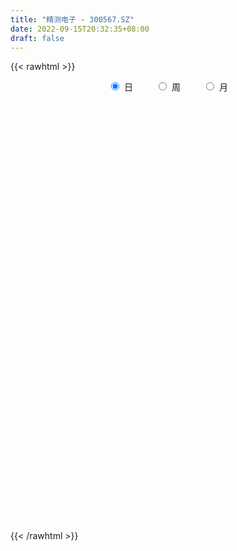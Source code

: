 ```yaml
---
title: "精测电子 - 300567.SZ"
date: 2022-09-15T20:32:35+08:00
draft: false
---
```

{{< rawhtml >}}
    <div style="text-align: center">
        <label style="padding: 1rem;"><input style="margin-right: .5rem" type="radio" name="period" value="D" checked onclick="period_change(this)">日</label>
        <label style="padding: 1rem;"><input style="margin-right: .5rem" type="radio" name="period" value="W" onclick="period_change(this)">周</label>
        <label style="padding: 1rem;"><input style="margin-right: .5rem" type="radio" name="period" value="M" onclick="period_change(this)">月</label>
    </div>
    <div id="chart" style="height: 700px;"></div> 
    <script type="text/javascript">
        const D_v = [42415.76,69303.76,43215.74,47618.32,23015.54,28588.32,44933.61,48810.18,92928.09,59267.49,84991.93,72007.63,48612.48,44571.38,32717.34,26226.36,38605.26,33747.19,37633.73,35608.66,33762.37,38806.02,39545.5,33214.41,46187.54,29024.88,35139.62,56208.76,64905.25,67115.51,35212.46,27201.26,20469.77,17133.79,36258.22,30255.97,28809.4,25205.54,46286.76,49290.59,40783.96,61066.4,94834.99,93478.43,63849.4,48184.37,52587.65,113754.67,64820.86,57712.3,41006.91,48928.74,55717.42,42604.96,32757.03,32183.46,30849.8,36285.84,38790.05,42668.22,46372.66,39408.2,33338.82,34173.19,63848.04,43456.82,53989.47,64499.07,40890.78,48040.49,32847.27,49997.49,51869.89,70219.94,41821.64,86667.12,66279.06,80370.7,56916.8,73095.91,99203.9,121114.16,84056.51,68303.82,61462.27,68963.67,66283.09,85178.18,82797.2,70931.17,52828.77,61586.46,136800.78,190548.07,136536.3,111998.84,160341.45,98487.56,91870.51,80032.96,104926.79,102839.27,81745.98,65053.0,88801.0,91601.74,58212.81,52859.7,66851.02,82245.98,49330.34,38576.95,37827.24,41177.24,72815.22,52615.18,61969.9,50641.3,64392.5,38213.5,54512.56,30074.93,76222.47,47000.66,93103.84,67740.72,80782.09,57370.06,32797.06,40701.37,74804.32,67068.14,38485.3,30115.84,39913.44,27712.02,50298.21,34070.89,51917.32,42978.63,34493.67,43208.91,29970.04,26050.95,38365.63,56415.79,38121.7,30228.42,35504.84,37020.72,30461.79,23215.51,58840.7,25295.51,26946.44,56394.49,39050.19,37691.25,89143.14,45338.74,74776.25,142745.94,61420.9,43212.93,57878.83,68086.66,47156.2,52170.8,26714.41,41417.89,27870.4,30748.43,26957.58,35428.08,21974.51,29234.23,23959.36,25275.79,32382.08,34697.32,54031.47,45355.57,33391.1,49174.23,48921.31,36880.03,47029.07,51043.29,42162.31,28976.66,32141.3,48803.17,87496.14,57981.36,108068.9,89702.71,87102.1,94661.97,116282.29,85653.78,81018.12,102405.5,91073.65,148975.27,90366.95,119347.53,69979.56,72242.36,51542.92,347324.27,279645.75,190608.24,158369.3,171790.3,132560.93,116747.62,77285.2,79795.7,152354.02,252080.27,191041.24,155307.92,246347.74,171034.89,148147.64,145704.83,134767.09,136762.85,112051.09,98981.9,76867.98,82046.29,69653.89,112144.76,72559.9,81378.82,63163.1,88427.56,46861.19,51364.8,59801.86,59172.58,72008.52,99296.03,112848.09,137165.9,122580.81,101856.39,66067.97,47503.86,48958.63,44766.6,45791.93,53290.02,77313.23,72570.05,57862.87,47845.3,41238.53,34927.55,42705.0,26235.19,42271.57,33964.6,49855.82,33059.9,37684.22,29886.88,36215.48,28051.88,43309.57,29540.64,22199.87,41149.79,29571.95,52291.29,33330.77,46993.02,63196.25,48075.82,33945.25,29181.55,26064.45,77259.52,51098.8,44398.43,22512.8,25357.06,41573.13,26231.88,50022.5,53925.57,84414.31,62839.19,88454.77,53065.88,36774.79,39046.64,60740.95,75301.81,47364.53,52202.76,59780.88,42708.94,25681.55,71570.87,59963.7,42947.48,38072.95,41197.9,58664.74,64828.18,34658.05,83022.56,69390.19,174008.09,175993.25,150363.21,92624.88,98328.97,66427.34,71179.17,64640.17,77796.52,71441.31,50025.8,47943.02,81242.38,130447.26,61621.12,52623.46,63369.57,74462.04,70241.16,68527.62,36986.28,32633.87,26098.02,32262.21,37107.93,46014.09,35749.62,45434.34,25794.04,38130.75,40122.7,31140.35,25580.47,35438.74,35416.5,33501.22,34779.23,29788.2,19120.38,35134.41,32942.67,25613.49,21998.27,20570.55,17453.4,49796.77,44271.34,29436.84,22053.67,36535.8,37836.68,20131.82,24200.05,53989.4,38637.57,37407.59,62813.02,57012.67,37981.48,50195.52,51672.17,45486.07,61143.86,29774.48,20078.83,26571.55,20393.16,17081.65,16981.27,34068.54,34374.04,22973.52,19481.57,25270.71,23635.0,28106.53,29614.5,35838.07,56469.31,46619.94,25351.51,26748.33,20579.36,16706.4,22509.94,38438.83,61105.36,56963.33,45080.08,29824.79,24063.75,24826.94,17156.9,15203.94,66382.27,61457.27,29763.15,25683.0,33643.73,25376.1,36916.13,29038.03,26176.53,41897.8,57131.91,30254.45,26075.44,26910.55,26844.91,33489.66,29430.97,49564.66,33415.85,31985.07,42986.41,45958.16,64031.84,35016.93,41271.79,48613.93,31558.64,30313.21,31917.93,41800.5,37724.23,39686.76,33726.82,37185.94,42087.89,59167.6,28928.85,46006.82,59282.68,45674.11,51595.37,32547.65,40640.8,32813.29,44777.16,33209.31,42257.46,31722.0,33418.9,28563.85,26182.73,136657.23,98154.27,46785.19,31280.88,88340.64,54823.42,32099.62,36878.43,58693.02,74707.5,48361.5,129138.94,89391.21,57038.75,159496.78,93743.61,62795.9,54593.71,47422.53,52812.09,66042.8,63503.03,52199.92,42941.76,59687.63,23889.84,26141.74,63113.01,20887.73,38465.31,19189.96,26575.05,24305.42,28894.99,43112.64,23970.07,39912.08,23424.54,36863.55,41694.57]
const D_histogram = [0.0,0.089982906,0.1937907907,0.2276282981,0.2689239373,0.3031819984,0.2022686603,0.1535641047,0.1557405881,0.062342111,-0.2368165743,-0.56639484,-0.6335427687,-0.6480267936,-0.631094903,-0.6602917004,-0.5743285459,-0.4487388097,-0.3817303046,-0.394925341,-0.3317159621,-0.3833576043,-0.4019346663,-0.4693733428,-0.3649977311,-0.2807399818,-0.1062932875,0.1700245844,0.4634119451,0.6093868572,0.6277600983,0.5803537286,0.4890512901,0.4504884206,0.2717542441,0.1453779533,-0.0376144164,-0.1921691402,-0.306319806,-0.3552786745,-0.37340204,-0.39018067,-0.5294302026,-0.4210383194,-0.275747486,-0.0970862375,0.031443368,0.3776508627,0.5400657564,0.4384155251,0.3606550498,0.3457949021,0.2044243923,0.0915364983,0.0328425747,-0.0380212419,-0.0393211417,-0.0625941562,-0.0765788129,-0.1361645539,-0.2432344238,-0.3062525422,-0.3025586356,-0.2425150866,-0.0884825572,0.0246900382,0.1860355304,0.2972170676,0.3474767129,0.2514640646,0.1907606952,0.025386029,-0.1376327976,-0.0714210334,-0.1271307212,0.0662309397,0.1865238182,0.3615011978,0.3539879947,0.4097315562,0.53381421,0.7663995081,0.8150129904,0.6526512648,0.5195168583,0.5496191179,0.561141576,0.5004233424,0.2720239823,0.1081462211,-0.1275617805,-0.1799409395,0.1461188606,0.603244688,0.8459568831,0.9409036393,1.3828357524,1.4613574923,1.3314571008,1.1627650644,0.9146871577,0.7956120781,0.5454803425,0.36036734,-0.1561020537,-0.7149830929,-1.0870013527,-1.2695023802,-1.3405406957,-1.4536378881,-1.649587087,-1.6256112332,-1.507291092,-1.3925934992,-1.1426062242,-0.9727612592,-0.8151620109,-0.7890663359,-0.6343657989,-0.5620753122,-0.5950004829,-0.4872123234,-0.1936594905,-0.0347454507,0.1821379439,0.3903857067,0.3848559584,0.231983789,0.1301769421,0.1483799966,0.3260261797,0.4454956606,0.4829323512,0.4977981161,0.4289562679,0.3370826537,0.3324620875,0.2607609495,0.0002078638,-0.0855344468,-0.1131785906,-0.0248432706,0.0263125247,0.0048363766,0.1387000133,0.2713348801,0.3292578414,0.3461386146,0.350937341,0.3164793814,0.1965979803,0.0136948763,0.0325059791,0.0133142226,0.024247389,0.1651147857,0.2073539167,0.1972132711,0.4408654073,0.4998751513,0.6144204917,0.4979078849,0.311745014,0.0475791308,-0.2357835438,-0.5342937797,-0.8247938735,-1.0325382178,-1.1285823017,-1.1642385387,-1.0509466506,-0.8899602493,-0.7297413372,-0.6801237999,-0.5994098696,-0.4580361159,-0.3960517839,-0.3127835291,-0.1847273711,-0.0438253805,0.1827191937,0.2406904714,0.3374727201,0.4425274534,0.5034936327,0.4495194859,0.4899574102,0.5218786162,0.4454051468,0.3895013615,0.3472567188,0.1663012711,0.2508505587,0.1387920242,0.3302580554,0.4388871151,0.4506101404,0.3342205749,0.3955900452,0.3645074289,0.3802990437,0.3503856041,0.3589650046,0.5039985128,0.3882117599,0.0298935238,-0.246019543,-0.3920786118,-0.4379865999,0.250453942,0.8277178669,1.1276522015,1.2392975804,1.2159535484,0.996048539,0.6226335532,0.2477386076,0.0243829354,0.0021123862,0.4293199431,0.7555847887,1.0010315789,0.9158315929,0.7125595949,0.7417044469,0.5265703196,0.3247576628,-0.2111396939,-0.3624365118,-0.3889984888,-0.430188374,-0.6305694137,-0.6762797621,-0.915945534,-0.934504715,-0.9434783042,-0.9763700504,-1.2066512279,-1.2414200983,-1.1540989664,-1.1466400257,-0.9304677361,-0.6660796609,-0.4125303434,-0.1085645298,-0.1690388593,-0.4684216581,-0.7795323271,-0.906324105,-1.0371495468,-1.0113097414,-0.8614358911,-0.7667103038,-0.7244468258,-0.7871057256,-0.668580337,-0.6824123827,-0.6116353002,-0.444832525,-0.3940515522,-0.4043529874,-0.3793641119,-0.2561200674,-0.132689861,-0.209954835,-0.2119243681,-0.2880056509,-0.2763441553,-0.1841415912,-0.0790563458,-0.1097093725,-0.0614867203,0.0357004389,0.2094556535,0.3016391066,0.5113972767,0.6429268701,0.785987025,0.9837811603,1.0398973429,0.998709807,0.9040751621,0.7916047718,0.47995577,0.430127516,0.2435394398,0.125325233,0.123524509,0.1657844116,0.127768326,0.1981299152,0.3195169498,0.4977030242,0.5344503595,0.4940802194,0.3910482612,0.3559973553,0.2605589006,0.3141983937,0.4845524826,0.474881084,0.5081511143,0.5341630961,0.4113696032,0.2754738315,0.3318675235,0.2817100592,0.1712228936,0.0851216291,0.050533368,-0.1817276622,-0.1226069947,-0.1102263875,0.0268994181,0.1768893527,0.4466535954,0.7354872478,0.9939287097,1.031160064,1.00648769,0.9528636388,0.8453564612,0.7026799363,0.4264132339,0.1067286902,-0.0424120144,-0.1341801742,0.0627406635,0.1850804286,0.0898277378,-0.1191501752,-0.4992250543,-0.7982759298,-0.9671432222,-1.2577846998,-1.3201079147,-1.3708959407,-1.3167695565,-1.0984418606,-0.9246218214,-0.9407797759,-0.9645309737,-1.0668174043,-1.0331215756,-1.1178229233,-1.0910559396,-1.105658286,-1.0510071931,-0.9795840708,-0.8844819507,-0.7245391294,-0.6117369417,-0.5878837856,-0.5131171764,-0.3038897473,-0.106175972,0.0710078986,0.2297029698,0.3532889597,0.3965313278,0.6242851448,0.6390658005,0.6368284728,0.6544992582,0.5673582004,0.4075872377,0.2607938729,0.162420549,-0.0795067872,-0.2128381526,-0.2106405117,-0.2558717677,-0.3374489063,-0.4737756622,-0.5621636232,-0.4473874695,-0.331522615,-0.1532850569,-0.0387596021,-0.0077353535,0.0644315638,0.0486895654,0.0200436914,-0.0075759817,-0.0988195097,-0.0404998226,-0.0464786401,-0.0687266252,-0.1113360709,-0.1693256837,-0.2054496764,-0.3282532201,-0.3469522435,-0.4664700184,-0.343183868,-0.268037474,-0.1147116216,0.007725497,0.0762864197,0.0537039998,0.0656771867,-0.0737758797,-0.1430318481,-0.0845610449,-0.0433561224,0.08133034,0.2171582373,0.2993854387,0.3698273354,0.4283468395,0.5181074755,0.558383688,0.5502201214,0.4700260195,0.4473727522,0.5056251986,0.5823018952,0.6409291398,0.7577376833,0.7180915784,0.6950579876,0.68014555,0.604460822,0.5264602151,0.5290309747,0.5526820016,0.6534166022,0.6699749527,0.6505235352,0.6118679532,0.416303118,0.3448445929,0.2277745275,0.0877338943,0.0597759838,0.0300083973,0.0369746803,0.0792791168,0.1413344618,0.0998750318,0.1690643281,0.172129366,0.1338341844,0.1817222385,0.152430218,0.1346635896,0.1477196431,0.2109824856,0.1934267276,0.1288857631,0.0769137436,-0.0692921162,-0.1576114329,-0.3125113647,-0.3771422581,-0.3024508988,-0.2591711198,-0.2059869496,-0.1514661217,-0.1688197828,-0.0237974449,-0.1617114412,-0.2102664826,-0.2725406237,-0.1799837826,-0.0771484307,-0.0834902281,-0.1098761611,-0.243556418,-0.2378127132,-0.1731577902,0.0773129267,0.2796952195,0.3341144249,0.4842701426,0.6210006507,0.5448132443,0.521720016,0.4744907721,0.4773455796,0.482912884,0.3330727258,0.1146199149,-0.0514082457,-0.3180704013,-0.4863235508,-0.6423177314,-0.5786847886,-0.5504419632,-0.6543733265,-0.7129556463,-0.691193041,-0.620551786,-0.5802753592,-0.4021901809,-0.2884613837,-0.2720666168,-0.262673266,-0.1784280936,-0.2235845392]
const D_fast = [0.0,0.1124786325,0.2647342148,0.3554787968,0.4640054204,0.574058981,0.523712808,0.5133992786,0.5545109091,0.4766979596,0.1183351308,-0.3528418449,-0.5783754658,-0.7548661891,-0.8957080243,-1.0899777468,-1.1475967288,-1.134191695,-1.162615766,-1.2745421377,-1.2942617493,-1.4417427926,-1.5608035211,-1.7455855333,-1.7324593544,-1.7183866006,-1.5705132282,-1.2516892101,-0.8424488631,-0.5441272367,-0.3688139711,-0.2711319087,-0.2401715246,-0.166112289,-0.2769079045,-0.3669397069,-0.5593356808,-0.7619326896,-0.9526633069,-1.090441844,-1.2019157195,-1.316239517,-1.5878466003,-1.5847142969,-1.508360335,-1.3539706459,-1.2175801984,-0.776959988,-0.4795286552,-0.4715750052,-0.4591717181,-0.3875831402,-0.477847552,-0.5678513213,-0.6183346013,-0.6987037284,-0.7098339136,-0.7487554672,-0.7818848271,-0.8755117066,-1.0433901824,-1.1829714364,-1.2549171887,-1.2555024114,-1.1235905213,-1.0042454163,-0.7963910415,-0.6109052375,-0.4737764139,-0.506923046,-0.5199362416,-0.6789644006,-0.8763914266,-0.8280349207,-0.9155272888,-0.705607893,-0.53868406,-0.2733313809,-0.1923475853,-0.0341711348,0.2233650716,0.6475502467,0.8999169765,0.9007180671,0.8974628752,1.0649699143,1.2167777664,1.2811653683,1.1207720038,0.9839307979,0.7163323512,0.6189679573,0.9815574725,1.589494472,2.0436958878,2.3738685539,3.1615096051,3.605370718,3.8083346018,3.9303338315,3.9109277142,3.9907556541,3.8769940041,3.7819728367,3.2264779296,2.4888511171,1.8450825191,1.3452058966,0.9390324071,0.4625257427,-0.145820228,-0.5282471824,-0.7867498142,-1.0202005962,-1.0558648772,-1.1292102271,-1.1754014815,-1.3465723904,-1.3504633032,-1.4186916445,-1.600366936,-1.6143818573,-1.369243897,-1.2190162199,-0.9565983394,-0.6507541499,-0.5600699085,-0.6549461307,-0.7242087421,-0.6689106884,-0.4097579604,-0.1789145643,-0.020744786,0.118570508,0.1569677268,0.149364776,0.2278597316,0.221348831,-0.0391522887,-0.1462782111,-0.2022170025,-0.1200925001,-0.0623585737,-0.0826256277,0.0859130124,0.2863815992,0.4266190208,0.5300344478,0.6225675093,0.6672293951,0.5964974891,0.4170181042,0.4439557017,0.4280925009,0.4450875145,0.6272336076,0.7213112178,0.76047389,1.114342378,1.2983209098,1.5664713732,1.5744357376,1.4662091201,1.2139380196,0.8716294592,0.4395457784,-0.0571527838,-0.5230316826,-0.901221342,-1.2279372136,-1.3773819882,-1.4388856492,-1.4611020715,-1.5815154841,-1.6506540212,-1.6237892965,-1.6608179105,-1.6557455379,-1.5738712227,-1.4439255772,-1.1717012045,-1.0535573091,-0.8724068803,-0.6567202837,-0.4698806962,-0.4114749715,-0.2485476947,-0.0861568346,-0.0512790173,-0.0098074622,0.0347620748,-0.1046180552,0.0426438721,-0.0347166564,0.2393138887,0.4576647272,0.5820402876,0.5492058658,0.7094728474,0.7695170883,0.880383464,0.9380664255,1.0363870771,1.3074202135,1.2886864005,0.9378415454,0.6004235928,0.3563448711,0.200940233,0.9519942604,1.736187652,2.318035037,2.739504811,3.0201491661,3.0492562914,2.8314996939,2.5185394003,2.3012794619,2.2795370092,2.8140745519,3.3292355947,3.8249402796,3.9686981919,3.9435660925,4.1581370563,4.0746455088,3.9540222678,3.3653399876,3.1234340417,2.9996224426,2.8508854639,2.4928620707,2.2780817819,1.8094296264,1.5572442667,1.3124011014,1.0354168426,0.5034728582,0.1583489632,-0.0428546465,-0.3220557122,-0.3385003567,-0.2406321966,-0.090215465,0.1866092161,0.0838751717,-0.3326130416,-0.8386067923,-1.1919795965,-1.5820924249,-1.8090800549,-1.8745651774,-1.971517166,-2.1103653945,-2.3698007257,-2.4184204214,-2.6028555628,-2.6849873053,-2.6293926613,-2.6771245766,-2.7885142587,-2.8583664112,-2.7991523835,-2.7088946424,-2.8386483251,-2.8935989502,-3.0416816457,-3.099106189,-3.0529390227,-2.9676178637,-3.0256982335,-2.9928472614,-2.8867349925,-2.6606158645,-2.4930226347,-2.1554151454,-1.8631538345,-1.5235969233,-1.079857498,-0.7637669797,-0.5552770638,-0.4238929182,-0.3384621155,-0.5301221748,-0.4724185498,-0.5981217661,-0.6850046647,-0.6559242614,-0.5722182559,-0.57829226,-0.458398192,-0.2571319199,0.0454799106,0.2158398358,0.2989897505,0.2937198575,0.3476682905,0.317369561,0.4495586525,0.7410508621,0.8500997344,1.0104075434,1.1699602992,1.150009207,1.0829818932,1.2223424661,1.2426125166,1.1749310744,1.1101102172,1.0881552981,0.8104623523,0.8389312712,0.8237552814,0.9676059415,1.1618182144,1.5432458559,2.0159513202,2.5228749596,2.8178963299,3.0448458784,3.2294377369,3.3332696746,3.3662631338,3.1965997399,2.9035973687,2.7438536605,2.6185404572,2.8311464608,2.9997563329,2.9269605766,2.6881951199,2.1833139772,1.6846941193,1.2740410212,0.6689533687,0.2766031751,-0.116908836,-0.3919748409,-0.4482576101,-0.5055930264,-0.7569459248,-1.021829866,-1.3908206477,-1.6154052129,-1.9795622914,-2.2255592927,-2.5165762105,-2.7246769159,-2.8981498113,-3.0241681788,-3.04536014,-3.0854921877,-3.2086099779,-3.2621226628,-3.1288676705,-2.9576978883,-2.7627620431,-2.5466412294,-2.3347329995,-2.1923577995,-1.8085326963,-1.6339855905,-1.4770158,-1.2957202,-1.2410217077,-1.2988958609,-1.3804907575,-1.4382589442,-1.7000629772,-1.8866038807,-1.9370663678,-2.0462655657,-2.2122049308,-2.4669756023,-2.6959044691,-2.6929751828,-2.659990982,-2.5200746882,-2.4152391339,-2.3861487237,-2.2978739154,-2.3014435225,-2.3250784736,-2.3545921422,-2.4705405476,-2.4223458162,-2.4399442937,-2.4793739351,-2.5498173985,-2.6501384323,-2.7376248441,-2.9424916927,-3.0479287771,-3.2840640565,-3.2465738731,-3.2384368477,-3.1137889007,-2.9894204078,-2.9017878801,-2.9109443001,-2.8825518165,-3.0404488529,-3.1454627833,-3.1081322412,-3.0777663494,-2.932747302,-2.7426298454,-2.5855562844,-2.4226575538,-2.2570513398,-2.0377638349,-1.8578917004,-1.7285002367,-1.6911878337,-1.6019979129,-1.4173391669,-1.1950869965,-0.976227467,-0.6699845026,-0.5301077129,-0.3793768068,-0.224252857,-0.1488223794,-0.0952079325,0.0396205707,0.2014420981,0.4655308491,0.6495829379,0.7927624041,0.9070738104,0.8155847548,0.8303373778,0.7702109443,0.6521037848,0.6390898702,0.616824383,0.633034336,0.6951585518,0.7925475123,0.7760568401,0.8875122185,0.9336095979,0.9287729624,1.0220915761,1.0309071101,1.0468063791,1.0967923434,1.2128008072,1.2436017312,1.2112822075,1.1785386239,1.015009735,0.8872875602,0.6542597871,0.4953433292,0.4944219639,0.4729089629,0.4745963956,0.4912506931,0.4316920864,0.570765063,0.3924232064,0.2913015443,0.1608922473,0.2084531428,0.292001387,0.2647870326,0.2109320593,0.0163626979,-0.0373467756,-0.0159813001,0.2538176485,0.5261237461,0.6640715577,0.9352948111,1.2272754819,1.2872913866,1.3946281622,1.4660216113,1.5882128138,1.7145083392,1.6479363624,1.4581385303,1.2792583082,0.9330785523,0.6432445151,0.3266709017,0.2456326473,0.1362649819,-0.131259713,-0.3680809444,-0.5191165994,-0.6036132908,-0.7084057039,-0.6308680708,-0.5892546195,-0.6408765068,-0.6971514725,-0.6575133235,-0.7585659039]
const D_slow = [0.0,0.0224957265,0.0709434242,0.1278504987,0.195081483,0.2708769826,0.3214441477,0.3598351739,0.3987703209,0.4143558487,0.3551517051,0.2135529951,0.0551673029,-0.1068393955,-0.2646131213,-0.4296860464,-0.5732681829,-0.6854528853,-0.7808854614,-0.8796167967,-0.9625457872,-1.0583851883,-1.1588688549,-1.2762121905,-1.3674616233,-1.4376466188,-1.4642199407,-1.4217137945,-1.3058608083,-1.153514094,-0.9965740694,-0.8514856373,-0.7292228147,-0.6166007096,-0.5486621486,-0.5123176602,-0.5217212643,-0.5697635494,-0.6463435009,-0.7351631695,-0.8285136795,-0.926058847,-1.0584163977,-1.1636759775,-1.232612849,-1.2568844084,-1.2490235664,-1.1546108507,-1.0195944116,-0.9099905303,-0.8198267679,-0.7333780423,-0.6822719443,-0.6593878197,-0.651177176,-0.6606824865,-0.6705127719,-0.686161311,-0.7053060142,-0.7393471527,-0.8001557586,-0.8767188942,-0.9523585531,-1.0129873247,-1.0351079641,-1.0289354545,-0.9824265719,-0.908122305,-0.8212531268,-0.7583871106,-0.7106969368,-0.7043504296,-0.738758629,-0.7566138873,-0.7883965676,-0.7718388327,-0.7252078782,-0.6348325787,-0.54633558,-0.443902691,-0.3104491385,-0.1188492614,0.0849039861,0.2480668023,0.3779460169,0.5153507964,0.6556361904,0.780742026,0.8487480215,0.8757845768,0.8438941317,0.7989088968,0.835438612,0.986249784,1.1977390047,1.4329649146,1.7786738527,2.1440132257,2.476877501,2.7675687671,2.9962405565,3.195143576,3.3315136616,3.4216054966,3.3825799832,3.20383421,2.9320838718,2.6147082768,2.2795731029,1.9161636308,1.5037668591,1.0973640508,0.7205412778,0.372392903,0.0867413469,-0.1564489679,-0.3602394706,-0.5575060545,-0.7160975043,-0.8566163323,-1.0053664531,-1.1271695339,-1.1755844065,-1.1842707692,-1.1387362832,-1.0411398566,-0.944925867,-0.8869299197,-0.8543856842,-0.817290685,-0.7357841401,-0.6244102249,-0.5036771371,-0.3792276081,-0.2719885411,-0.1877178777,-0.1046023558,-0.0394121185,-0.0393601525,-0.0607437642,-0.0890384119,-0.0952492295,-0.0886710984,-0.0874620042,-0.0527870009,0.0150467191,0.0973611795,0.1838958331,0.2716301684,0.3507500137,0.3998995088,0.4033232279,0.4114497227,0.4147782783,0.4208401256,0.462118822,0.5139573011,0.5632606189,0.6734769707,0.7984457586,0.9520508815,1.0765278527,1.1544641062,1.1663588889,1.1074130029,0.973839558,0.7676410896,0.5095065352,0.2273609598,-0.0636986749,-0.3264353376,-0.5489253999,-0.7313607342,-0.9013916842,-1.0512441516,-1.1657531806,-1.2647661265,-1.3429620088,-1.3891438516,-1.4001001967,-1.3544203983,-1.2942477804,-1.2098796004,-1.0992477371,-0.9733743289,-0.8609944574,-0.7385051049,-0.6080354508,-0.4966841641,-0.3993088237,-0.312494644,-0.2709193263,-0.2082066866,-0.1735086805,-0.0909441667,0.0187776121,0.1314301472,0.2149852909,0.3138828022,0.4050096594,0.5000844203,0.5876808214,0.6774220725,0.8034217007,0.9004746407,0.9079480216,0.8464431358,0.7484234829,0.6389268329,0.7015403184,0.9084697851,1.1903828355,1.5002072306,1.8041956177,2.0532077524,2.2088661407,2.2708007926,2.2768965265,2.277424623,2.3847546088,2.573650806,2.8239087007,3.0528665989,3.2310064977,3.4164326094,3.5480751893,3.629264605,3.5764796815,3.4858705536,3.3886209314,3.2810738379,3.1234314845,2.9543615439,2.7253751604,2.4917489817,2.2558794056,2.011786893,1.7101240861,1.3997690615,1.1112443199,0.8245843135,0.5919673794,0.4254474642,0.3223148784,0.2951737459,0.2529140311,0.1358086165,-0.0590744652,-0.2856554915,-0.5449428782,-0.7977703135,-1.0131292863,-1.2048068622,-1.3859185687,-1.5826950001,-1.7498400844,-1.92044318,-2.0733520051,-2.1845601363,-2.2830730244,-2.3841612713,-2.4790022992,-2.5430323161,-2.5762047814,-2.6286934901,-2.6816745821,-2.7536759949,-2.8227620337,-2.8687974315,-2.8885615179,-2.9159888611,-2.9313605411,-2.9224354314,-2.870071518,-2.7946617413,-2.6668124222,-2.5060807046,-2.3095839484,-2.0636386583,-1.8036643226,-1.5539868708,-1.3279680803,-1.1300668873,-1.0100779448,-0.9025460658,-0.8416612059,-0.8103298976,-0.7794487704,-0.7380026675,-0.706060586,-0.6565281072,-0.5766488697,-0.4522231137,-0.3186105238,-0.1950904689,-0.0973284036,-0.0083290648,0.0568106604,0.1353602588,0.2564983794,0.3752186504,0.502256429,0.6357972031,0.7386396039,0.8075080617,0.8904749426,0.9609024574,1.0037081808,1.0249885881,1.0376219301,0.9921900145,0.9615382659,0.933981669,0.9407065235,0.9849288617,1.0965922605,1.2804640724,1.5289462499,1.7867362659,2.0383581884,2.2765740981,2.4879132134,2.6635831975,2.7701865059,2.7968686785,2.7862656749,2.7527206314,2.7684057972,2.8146759044,2.8371328388,2.807345295,2.6825390315,2.482970049,2.2411842435,1.9267380685,1.5967110898,1.2539871047,0.9247947155,0.6501842504,0.4190287951,0.1838338511,-0.0572988923,-0.3240032434,-0.5822836373,-0.8617393681,-1.134503353,-1.4109179245,-1.6736697228,-1.9185657405,-2.1396862282,-2.3208210105,-2.473755246,-2.6207261924,-2.7490054864,-2.8249779233,-2.8515219163,-2.8337699416,-2.7763441992,-2.6880219592,-2.5888891273,-2.4328178411,-2.273051391,-2.1138442728,-1.9502194582,-1.8083799081,-1.7064830987,-1.6412846304,-1.6006794932,-1.62055619,-1.6737657281,-1.7264258561,-1.790393798,-1.8747560246,-1.9931999401,-2.1337408459,-2.2455877133,-2.328468367,-2.3667896313,-2.3764795318,-2.3784133702,-2.3623054792,-2.3501330879,-2.345122165,-2.3470161605,-2.3717210379,-2.3818459935,-2.3934656536,-2.4106473099,-2.4384813276,-2.4808127485,-2.5321751676,-2.6142384727,-2.7009765335,-2.8175940381,-2.9033900051,-2.9703993736,-2.999077279,-2.9971459048,-2.9780742999,-2.9646482999,-2.9482290032,-2.9666729732,-3.0024309352,-3.0235711964,-3.034410227,-3.014077642,-2.9597880827,-2.884941723,-2.7924848892,-2.6853981793,-2.5558713104,-2.4162753884,-2.2787203581,-2.1612138532,-2.0493706651,-1.9229643655,-1.7773888917,-1.6171566067,-1.4277221859,-1.2481992913,-1.0744347944,-0.9043984069,-0.7532832014,-0.6216681476,-0.489410404,-0.3512399036,-0.187885753,-0.0203920148,0.142238869,0.2952058572,0.3992816368,0.485492785,0.5424364168,0.5643698904,0.5793138864,0.5868159857,0.5960596558,0.615879435,0.6512130504,0.6761818084,0.7184478904,0.7614802319,0.794938778,0.8403693376,0.8784768921,0.9121427895,0.9490727003,1.0018183217,1.0501750036,1.0823964444,1.1016248803,1.0843018512,1.044898993,0.9667711518,0.8724855873,0.7968728626,0.7320800827,0.6805833453,0.6427168148,0.6005118692,0.5945625079,0.5541346476,0.501568027,0.433432871,0.3884369254,0.3691498177,0.3482772607,0.3208082204,0.2599191159,0.2004659376,0.1571764901,0.1765047217,0.2464285266,0.3299571328,0.4510246685,0.6062748312,0.7424781423,0.8729081463,0.9915308393,1.1108672342,1.2315954552,1.3148636366,1.3435186154,1.3306665539,1.2511489536,1.1295680659,0.968988633,0.8243174359,0.6867069451,0.5231136135,0.3448747019,0.1720764416,0.0169384952,-0.1281303447,-0.2286778899,-0.3007932358,-0.36880989,-0.4344782065,-0.4790852299,-0.5349813647]
const D_data = [['2020-08-26', 61.65, 57.87, 57.87, 61.65],['2020-08-27', 57.95, 59.28, 57.01, 59.8],['2020-08-28', 59.0, 60.1, 58.27, 60.17],['2020-08-31', 60.0, 59.78, 59.78, 61.9],['2020-09-01', 60.0, 60.3, 58.98, 60.47],['2020-09-02', 60.31, 60.68, 59.83, 60.89],['2020-09-03', 60.65, 59.05, 58.4, 60.65],['2020-09-04', 58.4, 59.49, 58.24, 60.61],['2020-09-07', 59.4, 60.18, 59.4, 63.9],['2020-09-08', 60.12, 58.88, 57.69, 60.59],['2020-09-09', 58.82, 55.22, 54.0, 59.17],['2020-09-10', 56.0, 52.85, 52.01, 56.0],['2020-09-11', 52.53, 54.6, 52.0, 54.88],['2020-09-14', 54.9, 54.52, 53.86, 55.8],['2020-09-15', 54.02, 54.38, 53.38, 55.5],['2020-09-16', 54.37, 53.2, 53.0, 54.72],['2020-09-17', 53.0, 54.23, 53.0, 55.22],['2020-09-18', 54.29, 54.8, 53.85, 55.08],['2020-09-21', 55.99, 54.15, 53.5, 55.99],['2020-09-22', 53.99, 52.86, 52.75, 54.45],['2020-09-23', 52.88, 53.53, 52.15, 53.64],['2020-09-24', 52.84, 51.69, 51.35, 53.59],['2020-09-25', 52.18, 51.44, 51.25, 53.38],['2020-09-28', 51.31, 50.07, 49.8, 51.82],['2020-09-29', 50.85, 51.8, 50.06, 52.88],['2020-09-30', 52.0, 51.6, 51.33, 52.47],['2020-10-09', 52.66, 53.07, 52.66, 53.77],['2020-10-12', 53.98, 55.39, 53.15, 55.65],['2020-10-13', 55.42, 57.21, 54.63, 57.85],['2020-10-14', 57.21, 56.81, 56.58, 58.4],['2020-10-15', 57.0, 56.0, 55.88, 57.18],['2020-10-16', 55.66, 55.45, 55.4, 56.47],['2020-10-19', 56.11, 54.84, 54.75, 56.4],['2020-10-20', 54.82, 55.43, 54.13, 55.5],['2020-10-21', 55.43, 53.29, 52.77, 55.73],['2020-10-22', 53.25, 53.21, 51.82, 53.72],['2020-10-23', 53.7, 51.63, 51.2, 53.7],['2020-10-26', 52.0, 50.9, 50.36, 52.0],['2020-10-27', 50.85, 50.39, 50.05, 51.5],['2020-10-28', 50.48, 50.4, 49.0, 51.05],['2020-10-29', 50.09, 50.2, 48.8, 50.58],['2020-10-30', 50.68, 49.69, 49.69, 52.35],['2020-11-02', 50.69, 47.22, 45.86, 50.69],['2020-11-03', 47.8, 49.7, 47.23, 50.49],['2020-11-04', 50.25, 50.4, 49.7, 51.6],['2020-11-05', 51.51, 51.37, 50.1, 51.79],['2020-11-06', 51.75, 51.37, 50.32, 51.89],['2020-11-09', 52.2, 55.38, 51.6, 56.06],['2020-11-10', 55.38, 54.67, 53.45, 55.38],['2020-11-11', 54.66, 51.78, 51.76, 55.38],['2020-11-12', 52.01, 51.79, 51.35, 53.0],['2020-11-13', 51.62, 52.5, 51.1, 53.42],['2020-11-16', 52.2, 50.61, 50.05, 52.4],['2020-11-17', 50.47, 50.3, 48.8, 50.47],['2020-11-18', 49.98, 50.47, 49.4, 50.89],['2020-11-19', 49.46, 49.87, 49.03, 50.65],['2020-11-20', 49.79, 50.42, 49.1, 50.57],['2020-11-23', 50.59, 49.94, 49.47, 50.9],['2020-11-24', 50.01, 49.8, 49.66, 51.15],['2020-11-25', 49.81, 48.84, 48.7, 50.56],['2020-11-26', 48.98, 47.53, 47.3, 49.26],['2020-11-27', 47.5, 47.28, 46.5, 47.95],['2020-11-30', 47.49, 47.58, 46.4, 48.16],['2020-12-01', 47.35, 48.1, 47.35, 48.35],['2020-12-02', 48.1, 49.58, 47.83, 50.14],['2020-12-03', 49.8, 49.62, 49.34, 50.31],['2020-12-04', 49.37, 50.91, 49.3, 51.1],['2020-12-07', 51.12, 51.08, 51.02, 52.79],['2020-12-08', 51.7, 50.89, 50.6, 51.9],['2020-12-09', 51.14, 49.06, 49.05, 51.45],['2020-12-10', 49.31, 49.15, 48.51, 49.78],['2020-12-11', 49.3, 47.21, 46.39, 49.3],['2020-12-14', 47.3, 46.2, 45.85, 47.31],['2020-12-15', 46.22, 48.62, 46.0, 49.49],['2020-12-16', 48.9, 46.93, 46.68, 48.9],['2020-12-17', 47.04, 50.29, 46.18, 50.49],['2020-12-18', 51.0, 50.22, 49.72, 51.66],['2020-12-21', 50.58, 51.83, 50.16, 52.72],['2020-12-22', 51.4, 50.2, 49.88, 51.53],['2020-12-23', 50.5, 51.36, 50.31, 52.1],['2020-12-24', 52.52, 53.03, 52.0, 55.3],['2020-12-25', 53.85, 55.85, 53.5, 55.85],['2020-12-28', 56.0, 54.94, 54.56, 56.46],['2020-12-29', 54.29, 52.6, 52.3, 54.88],['2020-12-30', 52.71, 52.68, 51.87, 53.5],['2020-12-31', 52.8, 54.94, 52.8, 55.23],['2021-01-04', 55.29, 55.35, 54.16, 55.99],['2021-01-05', 55.5, 54.84, 53.65, 56.8],['2021-01-06', 54.3, 52.38, 51.94, 55.02],['2021-01-07', 52.12, 52.4, 51.12, 53.59],['2021-01-08', 51.76, 50.53, 50.31, 51.76],['2021-01-11', 50.7, 52.04, 50.69, 53.49],['2021-01-12', 50.76, 57.63, 50.2, 59.43],['2021-01-13', 57.63, 61.83, 56.0, 63.13],['2021-01-14', 61.31, 61.78, 60.65, 64.57],['2021-01-15', 62.66, 61.75, 61.55, 64.67],['2021-01-18', 61.76, 68.72, 61.04, 70.51],['2021-01-19', 67.1, 67.0, 65.55, 68.54],['2021-01-20', 66.7, 65.7, 63.84, 66.9],['2021-01-21', 65.7, 65.78, 65.0, 68.31],['2021-01-22', 65.65, 64.9, 62.71, 67.08],['2021-01-25', 65.0, 66.65, 64.5, 68.85],['2021-01-26', 65.5, 65.01, 64.5, 68.6],['2021-01-27', 65.02, 65.49, 63.8, 66.66],['2021-01-28', 64.4, 60.0, 59.89, 65.42],['2021-01-29', 61.17, 56.67, 55.89, 62.18],['2021-02-01', 56.9, 56.2, 55.56, 57.22],['2021-02-02', 56.33, 56.52, 55.0, 56.8],['2021-02-03', 56.75, 56.53, 55.27, 57.59],['2021-02-04', 57.2, 54.68, 52.1, 57.2],['2021-02-05', 54.94, 51.8, 51.8, 55.3],['2021-02-08', 52.01, 52.96, 51.3, 53.95],['2021-02-09', 53.0, 53.4, 52.76, 54.25],['2021-02-10', 53.62, 52.9, 52.46, 54.16],['2021-02-18', 53.96, 54.6, 53.95, 56.66],['2021-02-19', 54.61, 53.88, 52.2, 54.9],['2021-02-22', 54.05, 53.86, 53.78, 55.82],['2021-02-23', 53.73, 52.0, 51.8, 53.88],['2021-02-24', 52.47, 53.44, 52.0, 55.27],['2021-02-25', 54.33, 52.43, 51.88, 54.35],['2021-02-26', 51.51, 50.62, 49.99, 52.28],['2021-03-01', 51.0, 52.0, 50.98, 52.0],['2021-03-02', 52.82, 54.98, 52.82, 55.02],['2021-03-03', 54.5, 54.26, 53.22, 54.66],['2021-03-04', 54.48, 55.9, 54.2, 57.58],['2021-03-05', 55.12, 57.02, 54.7, 57.47],['2021-03-08', 57.95, 55.06, 54.43, 59.9],['2021-03-09', 54.96, 52.9, 52.65, 55.0],['2021-03-10', 54.0, 52.87, 52.01, 54.28],['2021-03-11', 53.3, 54.14, 52.2, 55.36],['2021-03-12', 54.11, 56.75, 53.61, 57.88],['2021-03-15', 56.55, 57.04, 56.32, 59.01],['2021-03-16', 57.83, 56.73, 55.9, 57.84],['2021-03-17', 56.81, 56.92, 56.37, 58.15],['2021-03-18', 56.95, 56.05, 55.92, 58.2],['2021-03-19', 55.98, 55.6, 54.8, 56.23],['2021-03-22', 55.6, 56.68, 54.9, 58.19],['2021-03-23', 56.68, 55.86, 55.55, 57.57],['2021-03-24', 55.44, 52.69, 52.03, 55.79],['2021-03-25', 52.69, 53.9, 52.2, 54.14],['2021-03-26', 53.99, 54.23, 53.11, 54.59],['2021-03-29', 54.47, 55.78, 54.35, 56.7],['2021-03-30', 55.8, 55.68, 54.98, 56.34],['2021-03-31', 55.75, 54.85, 53.89, 55.85],['2021-04-01', 55.0, 57.15, 54.02, 57.36],['2021-04-02', 57.5, 58.02, 56.66, 58.97],['2021-04-06', 58.89, 57.85, 56.76, 59.0],['2021-04-07', 57.89, 57.83, 56.71, 58.12],['2021-04-08', 57.3, 58.05, 57.1, 58.99],['2021-04-09', 57.79, 57.79, 56.3, 58.3],['2021-04-12', 57.79, 56.56, 55.84, 58.6],['2021-04-13', 56.58, 55.09, 54.91, 56.73],['2021-04-14', 55.0, 57.25, 54.68, 58.4],['2021-04-15', 57.0, 56.85, 55.69, 57.4],['2021-04-16', 56.93, 57.28, 56.11, 57.59],['2021-04-19', 56.96, 59.46, 56.9, 59.6],['2021-04-20', 60.45, 58.94, 58.8, 60.8],['2021-04-21', 58.91, 58.61, 57.8, 59.32],['2021-04-22', 58.59, 62.77, 58.35, 63.1],['2021-04-23', 62.24, 61.76, 61.1, 63.2],['2021-04-26', 62.0, 63.5, 61.5, 64.0],['2021-04-27', 60.0, 61.19, 54.68, 61.5],['2021-04-28', 60.48, 59.98, 58.41, 61.55],['2021-04-29', 59.53, 58.09, 58.0, 60.0],['2021-04-30', 58.0, 56.45, 55.8, 58.74],['2021-05-06', 56.5, 54.52, 53.43, 56.8],['2021-05-07', 54.38, 52.6, 52.56, 54.98],['2021-05-10', 52.8, 51.63, 50.44, 53.22],['2021-05-11', 51.23, 51.39, 50.62, 51.75],['2021-05-12', 51.45, 50.88, 50.08, 51.88],['2021-05-13', 50.58, 52.04, 50.15, 52.06],['2021-05-14', 52.3, 52.54, 51.1, 52.95],['2021-05-17', 52.43, 52.66, 52.1, 53.28],['2021-05-18', 52.71, 51.16, 50.77, 52.71],['2021-05-19', 50.99, 51.25, 50.78, 51.56],['2021-05-20', 51.42, 52.03, 50.58, 52.22],['2021-05-21', 52.2, 51.07, 50.94, 52.3],['2021-05-24', 50.94, 51.26, 50.6, 51.72],['2021-05-25', 51.16, 52.0, 50.74, 52.16],['2021-05-26', 51.95, 52.6, 51.9, 53.29],['2021-05-27', 52.6, 54.53, 52.36, 55.05],['2021-05-28', 54.0, 53.17, 52.82, 54.87],['2021-05-31', 53.9, 54.13, 53.05, 54.43],['2021-06-01', 53.96, 54.93, 53.51, 56.07],['2021-06-02', 54.03, 55.06, 53.89, 56.33],['2021-06-03', 55.0, 53.89, 53.88, 55.5],['2021-06-04', 53.71, 55.3, 53.41, 55.97],['2021-06-07', 56.59, 55.7, 55.06, 57.79],['2021-06-08', 55.57, 54.53, 54.16, 56.2],['2021-06-09', 54.5, 54.7, 54.0, 55.65],['2021-06-10', 54.6, 54.85, 54.3, 55.2],['2021-06-11', 54.6, 52.67, 52.61, 54.84],['2021-06-15', 52.6, 55.87, 52.5, 56.25],['2021-06-16', 55.65, 53.46, 53.08, 56.16],['2021-06-17', 53.02, 57.65, 53.02, 57.88],['2021-06-18', 58.21, 57.73, 56.8, 59.65],['2021-06-21', 57.88, 57.21, 56.52, 58.3],['2021-06-22', 57.38, 55.66, 55.11, 57.5],['2021-06-23', 55.99, 58.07, 55.42, 58.65],['2021-06-24', 58.51, 57.35, 56.9, 59.45],['2021-06-25', 57.04, 58.26, 56.87, 58.9],['2021-06-28', 60.48, 58.02, 57.96, 60.99],['2021-06-29', 57.5, 58.82, 57.47, 60.59],['2021-06-30', 58.82, 61.4, 58.5, 62.92],['2021-07-01', 61.0, 58.69, 58.61, 61.32],['2021-07-02', 57.5, 54.66, 53.68, 58.26],['2021-07-05', 55.0, 54.01, 53.2, 55.43],['2021-07-06', 54.09, 54.35, 52.96, 55.4],['2021-07-07', 53.95, 54.85, 53.09, 55.11],['2021-07-08', 54.8, 65.82, 54.61, 65.82],['2021-07-09', 68.62, 68.41, 66.7, 69.9],['2021-07-12', 68.76, 68.25, 67.17, 69.96],['2021-07-13', 68.4, 68.15, 66.8, 70.97],['2021-07-14', 71.13, 67.92, 67.5, 72.8],['2021-07-15', 65.62, 65.96, 64.23, 68.59],['2021-07-16', 66.36, 63.38, 63.32, 66.98],['2021-07-19', 63.5, 62.0, 61.52, 63.77],['2021-07-20', 61.6, 62.71, 61.19, 63.2],['2021-07-21', 62.9, 64.9, 62.35, 66.5],['2021-07-22', 66.28, 72.14, 65.99, 74.03],['2021-07-23', 72.5, 73.75, 71.0, 76.1],['2021-07-26', 74.3, 75.38, 72.01, 76.64],['2021-07-27', 75.6, 72.86, 72.0, 79.86],['2021-07-28', 72.43, 71.7, 69.46, 75.2],['2021-07-29', 74.21, 75.2, 72.28, 76.46],['2021-07-30', 74.01, 72.64, 70.7, 74.9],['2021-08-02', 72.46, 72.53, 69.55, 75.98],['2021-08-03', 71.6, 66.9, 66.5, 71.99],['2021-08-04', 66.5, 70.13, 66.5, 70.41],['2021-08-05', 69.4, 71.4, 68.72, 72.77],['2021-08-06', 72.5, 71.18, 70.0, 73.5],['2021-08-09', 69.78, 68.56, 66.9, 69.83],['2021-08-10', 68.55, 69.74, 67.7, 70.71],['2021-08-11', 67.01, 66.3, 65.18, 67.51],['2021-08-12', 66.4, 68.0, 66.0, 68.53],['2021-08-13', 69.0, 67.63, 67.0, 70.69],['2021-08-16', 66.19, 66.75, 64.5, 67.85],['2021-08-17', 66.71, 62.95, 62.5, 66.71],['2021-08-18', 63.42, 63.92, 62.5, 64.77],['2021-08-19', 63.5, 64.81, 62.9, 65.65],['2021-08-20', 64.8, 63.28, 62.6, 66.05],['2021-08-23', 63.29, 65.77, 63.0, 66.18],['2021-08-24', 66.15, 67.11, 65.1, 67.77],['2021-08-25', 67.5, 68.0, 65.9, 69.5],['2021-08-26', 68.66, 69.98, 67.62, 70.1],['2021-08-27', 68.3, 66.0, 63.88, 68.3],['2021-08-30', 65.11, 61.8, 61.71, 66.0],['2021-08-31', 61.15, 59.5, 57.5, 62.39],['2021-09-01', 59.69, 59.92, 57.61, 60.58],['2021-09-02', 59.6, 58.33, 58.2, 60.09],['2021-09-03', 57.5, 59.09, 57.37, 59.76],['2021-09-06', 58.77, 60.24, 58.11, 60.35],['2021-09-07', 60.18, 59.4, 58.58, 60.46],['2021-09-08', 59.0, 58.33, 57.96, 59.3],['2021-09-09', 58.02, 56.14, 55.4, 58.46],['2021-09-10', 56.94, 57.74, 55.88, 58.8],['2021-09-13', 57.04, 55.56, 55.0, 57.17],['2021-09-14', 55.06, 55.97, 55.06, 57.33],['2021-09-15', 55.89, 57.09, 55.4, 57.5],['2021-09-16', 56.98, 55.57, 55.54, 57.26],['2021-09-17', 55.21, 54.26, 53.68, 55.88],['2021-09-22', 53.73, 54.08, 53.55, 54.99],['2021-09-23', 54.54, 55.1, 54.11, 57.0],['2021-09-24', 55.0, 55.25, 54.4, 55.88],['2021-09-27', 55.25, 52.35, 52.04, 55.88],['2021-09-28', 52.35, 52.53, 51.61, 53.72],['2021-09-29', 51.65, 50.8, 50.49, 52.23],['2021-09-30', 51.1, 51.1, 51.0, 52.13],['2021-10-08', 52.0, 51.8, 51.18, 52.92],['2021-10-11', 51.8, 51.98, 51.26, 52.28],['2021-10-12', 51.86, 49.99, 49.45, 52.17],['2021-10-13', 50.16, 50.54, 49.2, 50.55],['2021-10-14', 50.26, 51.12, 50.06, 51.38],['2021-10-15', 51.26, 52.5, 50.87, 53.14],['2021-10-18', 52.26, 52.0, 51.13, 52.88],['2021-10-19', 52.1, 54.23, 52.07, 54.29],['2021-10-20', 53.74, 54.27, 53.61, 54.56],['2021-10-21', 54.23, 55.39, 53.89, 55.88],['2021-10-22', 55.3, 57.4, 55.0, 57.77],['2021-10-25', 57.5, 56.85, 56.1, 58.26],['2021-10-26', 56.35, 56.25, 55.55, 57.38],['2021-10-27', 56.0, 55.77, 55.0, 56.5],['2021-10-28', 55.49, 55.49, 55.21, 56.8],['2021-10-29', 50.3, 52.2, 49.66, 52.5],['2021-11-01', 52.07, 54.73, 51.13, 55.16],['2021-11-02', 55.3, 52.52, 52.05, 55.5],['2021-11-03', 52.6, 52.58, 51.9, 53.8],['2021-11-04', 52.31, 53.7, 52.31, 54.38],['2021-11-05', 53.99, 54.37, 53.9, 55.85],['2021-11-08', 54.0, 53.39, 52.66, 54.18],['2021-11-09', 53.6, 54.87, 52.5, 55.35],['2021-11-10', 54.4, 56.15, 54.25, 57.16],['2021-11-11', 55.66, 57.93, 55.4, 59.42],['2021-11-12', 57.88, 57.1, 56.93, 58.77],['2021-11-15', 57.1, 56.5, 54.88, 57.79],['2021-11-16', 56.11, 55.66, 55.61, 58.1],['2021-11-17', 55.88, 56.43, 54.84, 56.65],['2021-11-18', 56.38, 55.57, 54.84, 56.5],['2021-11-19', 55.36, 57.57, 55.36, 58.44],['2021-11-22', 57.9, 59.99, 57.1, 60.17],['2021-11-23', 59.51, 58.6, 58.4, 59.85],['2021-11-24', 58.5, 59.66, 58.19, 59.77],['2021-11-25', 59.2, 60.23, 58.84, 61.73],['2021-11-26', 59.6, 58.58, 58.2, 60.21],['2021-11-29', 57.8, 58.1, 57.51, 58.68],['2021-11-30', 57.71, 60.66, 57.7, 61.5],['2021-12-01', 60.67, 59.72, 59.3, 61.7],['2021-12-02', 59.46, 58.85, 58.5, 60.53],['2021-12-03', 58.88, 58.87, 58.22, 60.28],['2021-12-06', 58.7, 59.39, 58.0, 59.9],['2021-12-07', 58.56, 56.28, 55.59, 58.64],['2021-12-08', 56.27, 59.48, 56.15, 59.53],['2021-12-09', 59.5, 59.13, 58.68, 59.96],['2021-12-10', 58.81, 61.2, 58.5, 61.87],['2021-12-13', 61.64, 62.36, 61.4, 63.24],['2021-12-14', 61.95, 65.4, 61.95, 68.28],['2021-12-15', 66.53, 67.8, 66.53, 70.49],['2021-12-16', 69.3, 69.8, 67.21, 70.55],['2021-12-17', 69.51, 68.88, 68.0, 69.99],['2021-12-20', 69.0, 69.23, 68.69, 72.1],['2021-12-21', 69.33, 69.75, 69.11, 71.9],['2021-12-22', 68.0, 69.7, 67.5, 71.13],['2021-12-23', 70.35, 69.57, 68.85, 70.66],['2021-12-24', 69.93, 67.6, 67.3, 70.43],['2021-12-27', 67.6, 66.05, 64.81, 68.35],['2021-12-28', 66.8, 67.34, 66.5, 68.76],['2021-12-29', 67.34, 67.73, 66.45, 68.48],['2021-12-30', 69.0, 72.0, 68.02, 72.36],['2021-12-31', 74.0, 72.43, 71.7, 78.0],['2022-01-04', 72.43, 70.29, 69.88, 72.7],['2022-01-05', 70.0, 68.43, 68.08, 70.85],['2022-01-06', 67.01, 64.83, 64.05, 68.24],['2022-01-07', 65.09, 63.85, 63.0, 65.35],['2022-01-10', 64.69, 63.84, 63.02, 65.77],['2022-01-11', 63.85, 60.47, 60.0, 64.08],['2022-01-12', 61.7, 61.59, 60.34, 62.4],['2022-01-13', 61.34, 60.55, 60.41, 61.88],['2022-01-14', 60.4, 60.95, 60.15, 61.56],['2022-01-17', 60.8, 62.89, 60.8, 63.91],['2022-01-18', 62.57, 62.66, 62.23, 64.11],['2022-01-19', 62.03, 60.0, 59.59, 62.66],['2022-01-20', 60.0, 59.04, 58.5, 60.29],['2022-01-21', 59.27, 56.87, 56.3, 59.27],['2022-01-24', 56.85, 57.48, 56.12, 58.0],['2022-01-25', 57.19, 54.89, 54.88, 58.01],['2022-01-26', 55.34, 55.1, 54.1, 56.16],['2022-01-27', 55.11, 53.55, 53.5, 55.95],['2022-01-28', 53.55, 53.44, 53.18, 54.38],['2022-02-07', 54.53, 52.92, 52.5, 54.91],['2022-02-08', 53.02, 52.63, 51.21, 53.26],['2022-02-09', 52.6, 53.17, 51.6, 53.4],['2022-02-10', 53.25, 52.44, 52.03, 53.79],['2022-02-11', 52.5, 50.85, 50.46, 52.5],['2022-02-14', 50.38, 50.93, 49.88, 51.5],['2022-02-15', 51.13, 52.66, 51.13, 52.88],['2022-02-16', 52.97, 53.05, 52.66, 54.59],['2022-02-17', 52.9, 53.39, 52.1, 54.46],['2022-02-18', 52.99, 53.79, 52.7, 54.36],['2022-02-21', 53.86, 53.96, 53.02, 54.36],['2022-02-22', 53.41, 53.33, 52.8, 54.16],['2022-02-23', 53.13, 56.43, 53.13, 56.88],['2022-02-24', 55.99, 54.59, 53.46, 56.3],['2022-02-25', 55.34, 54.61, 54.5, 56.11],['2022-02-28', 54.47, 55.13, 53.46, 55.14],['2022-03-01', 55.15, 53.85, 53.36, 55.56],['2022-03-02', 53.33, 52.41, 51.7, 53.44],['2022-03-03', 52.95, 51.77, 51.6, 52.95],['2022-03-04', 51.5, 51.65, 51.2, 52.55],['2022-03-07', 51.16, 48.73, 47.88, 51.33],['2022-03-08', 48.72, 48.72, 47.53, 49.73],['2022-03-09', 49.15, 49.65, 47.39, 50.05],['2022-03-10', 51.1, 48.5, 47.77, 51.48],['2022-03-11', 47.72, 47.2, 45.95, 47.72],['2022-03-14', 47.2, 45.32, 45.17, 47.22],['2022-03-15', 44.0, 44.6, 43.58, 45.74],['2022-03-16', 45.0, 46.5, 43.34, 46.5],['2022-03-17', 46.82, 46.5, 46.18, 47.96],['2022-03-18', 47.1, 47.55, 45.82, 47.75],['2022-03-21', 47.27, 47.13, 46.98, 48.08],['2022-03-22', 47.26, 46.12, 45.95, 47.26],['2022-03-23', 45.79, 46.6, 45.41, 46.95],['2022-03-24', 46.5, 45.36, 45.1, 46.5],['2022-03-25', 45.36, 44.77, 44.77, 46.4],['2022-03-28', 44.0, 44.3, 43.53, 44.71],['2022-03-29', 44.36, 42.8, 42.1, 44.68],['2022-03-30', 42.99, 44.19, 42.8, 44.58],['2022-03-31', 44.19, 43.15, 43.01, 45.8],['2022-04-01', 43.01, 42.48, 42.25, 43.24],['2022-04-06', 42.24, 41.63, 41.31, 42.55],['2022-04-07', 41.68, 40.7, 40.65, 42.3],['2022-04-08', 40.47, 40.21, 39.59, 40.98],['2022-04-11', 39.87, 38.11, 37.97, 40.13],['2022-04-12', 38.12, 38.38, 37.0, 38.97],['2022-04-13', 38.13, 36.02, 35.9, 38.17],['2022-04-14', 36.35, 38.34, 36.35, 38.81],['2022-04-15', 38.07, 37.61, 37.07, 38.44],['2022-04-18', 37.14, 38.63, 36.89, 39.13],['2022-04-19', 38.64, 38.52, 38.3, 39.17],['2022-04-20', 38.52, 37.97, 37.75, 39.07],['2022-04-21', 37.97, 36.58, 36.36, 38.45],['2022-04-22', 36.4, 36.61, 35.4, 37.1],['2022-04-25', 36.01, 33.94, 32.03, 36.01],['2022-04-26', 31.77, 33.74, 31.77, 34.46],['2022-04-27', 32.99, 34.79, 32.02, 35.07],['2022-04-28', 34.5, 34.36, 33.3, 34.85],['2022-04-29', 34.96, 35.44, 34.23, 35.58],['2022-05-05', 35.2, 35.98, 34.88, 36.47],['2022-05-06', 35.2, 35.69, 34.92, 35.88],['2022-05-09', 35.69, 35.82, 35.11, 36.18],['2022-05-10', 35.51, 35.95, 35.21, 37.05],['2022-05-11', 35.55, 36.75, 35.41, 38.3],['2022-05-12', 36.42, 36.56, 36.17, 36.96],['2022-05-13', 36.83, 36.15, 36.01, 37.31],['2022-05-16', 36.37, 35.1, 35.0, 37.1],['2022-05-17', 35.1, 35.61, 34.6, 35.7],['2022-05-18', 35.59, 36.82, 35.34, 37.26],['2022-05-19', 36.2, 37.59, 36.18, 37.64],['2022-05-20', 37.7, 37.98, 37.15, 38.12],['2022-05-23', 37.87, 39.53, 37.82, 39.9],['2022-05-24', 40.4, 38.18, 38.18, 40.73],['2022-05-25', 38.2, 38.62, 38.18, 39.35],['2022-05-26', 38.83, 39.03, 38.15, 39.4],['2022-05-27', 39.0, 38.42, 38.33, 39.51],['2022-05-30', 38.5, 38.33, 37.4, 38.91],['2022-05-31', 38.2, 39.48, 37.6, 39.72],['2022-06-01', 39.6, 40.19, 39.21, 40.33],['2022-06-02', 39.78, 41.94, 39.31, 42.25],['2022-06-06', 41.68, 41.72, 40.78, 42.08],['2022-06-07', 41.45, 41.8, 41.38, 42.96],['2022-06-08', 41.74, 41.94, 41.73, 43.59],['2022-06-09', 41.73, 39.8, 39.51, 41.94],['2022-06-10', 39.5, 41.0, 39.1, 41.3],['2022-06-13', 40.63, 40.22, 39.7, 41.04],['2022-06-14', 39.76, 39.44, 37.75, 39.97],['2022-06-15', 39.87, 40.53, 39.51, 41.3],['2022-06-16', 41.07, 40.47, 40.07, 41.41],['2022-06-17', 40.29, 40.98, 39.5, 41.27],['2022-06-20', 40.7, 41.69, 40.65, 42.15],['2022-06-21', 41.51, 42.4, 41.26, 42.75],['2022-06-22', 42.4, 41.35, 41.25, 42.88],['2022-06-23', 41.6, 43.02, 41.2, 43.03],['2022-06-24', 42.73, 42.63, 42.48, 43.48],['2022-06-27', 43.0, 42.25, 41.81, 43.0],['2022-06-28', 42.22, 43.6, 41.62, 43.65],['2022-06-29', 43.99, 42.94, 42.92, 45.42],['2022-06-30', 43.26, 43.2, 42.85, 43.95],['2022-07-01', 43.63, 43.82, 43.31, 44.84],['2022-07-04', 43.6, 44.94, 41.98, 45.01],['2022-07-05', 44.62, 44.36, 43.33, 44.89],['2022-07-06', 44.08, 43.83, 43.35, 45.6],['2022-07-07', 43.8, 43.91, 42.85, 43.99],['2022-07-08', 43.75, 42.35, 42.24, 44.05],['2022-07-11', 42.4, 42.5, 41.38, 42.76],['2022-07-12', 42.39, 40.96, 40.39, 42.39],['2022-07-13', 41.2, 41.35, 40.51, 42.25],['2022-07-14', 41.56, 42.97, 40.93, 43.5],['2022-07-15', 42.8, 42.78, 42.4, 43.38],['2022-07-18', 42.53, 43.08, 41.67, 43.8],['2022-07-19', 43.27, 43.34, 42.68, 43.76],['2022-07-20', 43.0, 42.5, 42.39, 43.49],['2022-07-21', 42.5, 44.89, 42.45, 47.18],['2022-07-22', 45.2, 41.37, 40.71, 45.35],['2022-07-25', 41.03, 41.91, 40.77, 42.94],['2022-07-26', 42.2, 41.31, 40.81, 42.78],['2022-07-27', 41.45, 43.21, 40.92, 43.63],['2022-07-28', 43.26, 43.82, 43.26, 44.34],['2022-07-29', 43.89, 42.7, 42.61, 44.1],['2022-08-01', 42.84, 42.33, 41.65, 43.1],['2022-08-02', 41.8, 40.45, 39.69, 42.31],['2022-08-03', 41.01, 41.69, 41.0, 43.14],['2022-08-04', 42.06, 42.48, 41.18, 42.85],['2022-08-05', 42.52, 45.65, 42.38, 45.72],['2022-08-08', 46.0, 46.45, 45.1, 47.0],['2022-08-09', 46.18, 45.58, 44.71, 46.39],['2022-08-10', 45.22, 47.72, 45.2, 49.39],['2022-08-11', 47.72, 48.85, 47.21, 49.58],['2022-08-12', 48.71, 46.91, 46.89, 48.82],['2022-08-15', 46.51, 47.85, 46.1, 48.15],['2022-08-16', 47.87, 47.89, 47.5, 49.2],['2022-08-17', 47.89, 48.93, 47.1, 49.2],['2022-08-18', 49.09, 49.54, 48.56, 49.94],['2022-08-19', 50.62, 47.71, 47.54, 50.78],['2022-08-22', 46.6, 46.22, 46.11, 47.64],['2022-08-23', 46.0, 46.05, 45.0, 46.62],['2022-08-24', 46.0, 43.65, 43.39, 46.14],['2022-08-25', 43.6, 43.55, 42.94, 44.59],['2022-08-26', 43.66, 42.52, 42.51, 44.13],['2022-08-29', 40.45, 44.66, 40.15, 44.86],['2022-08-30', 44.65, 44.12, 44.04, 45.2],['2022-08-31', 44.14, 41.86, 41.7, 44.49],['2022-09-01', 41.86, 41.5, 41.3, 42.5],['2022-09-02', 41.85, 41.88, 41.12, 42.24],['2022-09-05', 41.9, 42.23, 41.29, 42.75],['2022-09-06', 42.7, 41.66, 41.31, 42.8],['2022-09-07', 41.68, 43.56, 41.61, 43.7],['2022-09-08', 43.58, 43.23, 42.88, 44.1],['2022-09-09', 43.49, 42.09, 41.6, 43.49],['2022-09-13', 42.23, 41.8, 41.66, 42.89],['2022-09-14', 41.05, 42.75, 41.0, 42.86],['2022-09-15', 42.75, 41.0, 40.45, 43.5]]
const W_v = [116.8,383.0,105899.41,345780.29,153243.2,147604.01,103298.42,94373.78,104205.78,52566.79,9802.65,58608.12,53382.48,45496.24,50654.53,66513.16,66313.63,106124.31,101844.37,30228.55,47491.57,31838.84,44147.68,38640.43,81151.92,54601.6,77231.53,37708.02,47366.64,60701.24,45338.55,68517.02,48342.33,27484.79,36789.7,27596.41,37542.64,20647.45,48324.32,24630.43,100548.79,85867.36,43693.53,41117.85,26207.28,34069.7,46045.09,37705.58,49836.79,46857.81,61591.58,50469.04,49912.64,30240.7,25827.44,20751.33,21330.4,25953.99,30480.02,52290.45,45389.35,32098.78,26989.68,9592.0,3808.0,28617.3,25722.99,22854.39,27731.95,49655.11,19279.23,22710.84,46478.49,35919.01,22701.96,45804.9,82792.49,45122.81,64059.89,50162.29,48132.25,54484.44,79955.28,75925.18,76093.35,104647.9,85017.09,64140.08,68739.1,72421.03,56019.99,55945.29,69453.17,35713.38,33840.78,26204.98,47876.94,88458.28,60265.12,83410.23,55434.38,125647.4,80228.16,56967.67,45223.68,34796.43,46117.54,43831.78,56160.21,60195.23,43539.86,53585.32,52586.75,161024.97,114154.87,121262.04,102885.99,100933.37,102059.38,165432.74,71223.15,58632.39,83062.14,76783.89,25306.29,79133.22,57337.01,123643.37,119734.74,118100.29,157294.47,283857.24,396447.84,304172.28,230094.09,242144.97,321691.67,207653.92,162298.26,165162.74,168198.11,454155.87,467879.97,403704.01,280212.96,552788.79,78615.18,184224.61,324728.24,200050.53,269497.3,218855.04,356097.78,369673.49,336108.46,560794.4199999999,490893.46,529901.7300000001,980136.36,651936.37,698331.75,836407.7700000001,861130.38,683386.27,744512.46,858513.4299999999,912276.98,480121.81,700677.14,825502.3500000001,499439.8200000001,379475.49,234551.02,381223.1,369443.8199999999,307802.39,211745.6,374631.89,498784.89,300194.0,576741.1900000001,341935.38,342267.43,246388.15,440799.95,559655.59,453420.61,293771.26,282178.93,284626.02,219027.6,232468.0,215875.27,192965.97,357807.62,175867.53,185356.28,108426.83,35139.62,250643.24,132927.15,222633.25,352934.84,326223.48,194112.67,203524.97,228806.34,236275.1,316857.65,430701.47,282786.27,358018.41,637470.45,535659.27,430040.99,309499.85,117581.43,125430.4,269729.76,314142.62,286454.9,203294.74,213758.72,194011.32,140875.68,164759.95,267617.81,380034.85,115242.86,178921.93,137553.76,191742.23,215395.74,203126.73,343249.11,464718.26,552168.9,820734.86,770076.39,752556.4299999999,866543.02,559430.91,417783.66,309618.51,480491.12,386967.66,293731.83,224579.25,102471.36,150486.82,36215.48,164251.75,225383.28,214526.59,184940.22,277433.45,278083.03,277358.92,238236.55,282371.43,662379.62,378372.17,381099.77,252076.19,234486.95,196568.19,160768.31,168923.89,134809.22,161528.9,140758.02,249860.25,246479.1,113899.67,127878.94,77012.24,193893.33,124982.86,217037.31,41983.84,198489.63,151150.52,182270.15,139330.2,218377.33,186774.5,184856.24,213377.1,229740.61,184779.22,322976.98,253329.75,347779.39,462466.25,284374.16,204860.89,168231.06,160195.2,101982.66]
const W_histogram = [0.0,1.4875897436,4.7336866681,6.1045370031,6.1351094877,6.5563949399,6.1038344793,4.6870744291,3.4641001786,2.8725456488,2.0228341544,1.5349855999,0.6929440875,0.1647736798,-0.3384674982,-0.3330624021,-0.2100357207,-0.1200885651,-0.8830315877,-1.3503941609,-1.7899861202,-1.9699825921,-1.6982898095,-1.7243887059,-1.2604774562,-0.8082737647,-1.2187298785,-1.5131568778,-1.4600671036,-1.4623935916,-1.6376740835,-2.1349904175,-1.9461451343,-2.0512778606,-2.4976860788,-2.695583038,-2.9624308593,-3.0871055895,-2.4670914891,-1.9904934671,-0.4397773428,0.8729804559,1.3384563187,1.850412105,2.2838643786,2.453198743,2.9460423628,3.2268372069,3.7598063371,3.9452651138,3.3466414648,3.5107278682,3.1202856088,1.991665581,1.72815714,1.5840748493,1.3420142318,0.3027828795,-0.2639753419,-1.4870765254,-1.2958777905,-2.1864094613,-2.8519547475,-3.1449171229,-3.2507493507,-2.6832466927,-1.5443986691,-0.9549503727,-0.6881625559,1.1904324651,2.101845408,3.0124391724,3.3101523218,3.8253475819,3.0499052167,-2.8314518556,-6.5095129279,-8.5472519086,-9.7534835992,-9.8450912046,-9.4271747315,-8.8339096144,-7.2425141522,-5.8595146706,-4.4754630366,-3.3700857789,-2.3071222981,-1.8662097038,-1.2507530041,-1.1960373233,-0.819649172,-0.3896937249,-0.1143782211,-0.1199148263,0.079432732,0.2848856315,-0.1082058189,-0.5084320545,-0.6931561374,-0.3352365689,-0.3699549705,0.1834361127,0.0932230415,0.0757405348,0.283915606,0.498800402,0.6716658784,0.7622911619,0.6525683524,0.8612394591,1.0357627641,1.3809517233,1.8412238896,2.3555140576,2.7647575305,3.1914478443,3.6275115056,3.9368531038,3.9628892269,4.3217100207,4.5917814041,4.2761672922,3.7476744248,3.0174858395,2.3971332183,1.7673808641,0.9182142574,-0.1332687065,-1.9306881294,-3.0108453103,-3.2052553072,-2.8480592395,-2.488574357,-2.1082807086,-1.9176988835,-1.0992342882,-1.082724541,-1.0994788003,-1.1190200112,-0.9427274758,-0.7305551014,-0.7274367527,-0.2252509222,0.0929543598,0.2827805497,0.404520054,0.3026963284,0.2549338246,-0.0741951982,-0.3337894745,-0.5622350031,-0.7476893344,-0.6828970144,-0.5415907282,-0.2474573493,0.4090460355,0.8929297684,1.13783308,1.8410150807,2.1177411006,2.1646372988,2.4321455749,2.8930293165,3.0174227963,3.0687603334,3.3843487928,2.5879284093,2.0576443419,2.2763206759,1.6688733267,0.6680320239,-0.0338509184,-0.5561539,-0.3041808436,-0.2750346568,0.0896267055,0.3631879771,0.5555466911,0.2453173699,0.3837222306,0.5475797773,0.578430339,0.3564149996,0.3083753068,0.4018281279,0.9993474978,0.4031027832,-0.2141438632,-0.6464211979,-0.9807489928,-1.3002929434,-1.6789243902,-1.8801008257,-1.9705370061,-2.2554708747,-2.3174028387,-2.4582240067,-2.4108683548,-2.1589535829,-1.7290361402,-1.6018157473,-1.5473610341,-1.3068223534,-0.9943804848,-0.8558381165,-0.8992513014,-0.6203397514,-0.6203919024,-0.36565984,0.2034482476,0.5219363299,0.4420935548,1.1132326703,1.702344635,1.4790363461,0.9692812982,0.6854914381,0.54898842,0.2401195047,0.4553377548,0.561059966,0.535171735,0.4128900818,0.5649591905,0.623179663,0.6002363168,0.8447058719,0.6172689706,0.1977397712,-0.0787784883,-0.3409680711,-0.3518261107,-0.2018687989,-0.2622885305,0.0399544284,0.2644781791,0.1643493789,0.9728454483,1.107754245,1.7936666734,2.0522659308,2.002463659,1.6240290639,1.0046966401,0.7157415296,0.0328126008,-0.5064997977,-1.0623016986,-1.3116166883,-1.6807954684,-1.792403046,-1.7326340811,-1.2965995958,-1.2891900119,-1.0775481277,-0.7107981699,-0.4086629826,-0.1274725434,0.0801914838,0.3608897504,1.0132517572,1.290251828,1.704446689,1.3232401569,0.822943316,0.1970488661,-0.4337249432,-0.9798954507,-1.0892620262,-1.0519259816,-1.1634300112,-1.454815517,-1.5340317324,-1.6723646211,-1.8054167443,-1.9227929106,-2.0408680332,-2.0464317419,-1.9873685883,-1.7957440598,-1.5135833308,-1.0985876349,-0.7082909646,-0.1557624185,0.1852136984,0.4340084309,0.7175697321,0.9770656811,1.035892811,1.0847533494,1.0049087974,1.02114998,1.1978216579,1.3552047113,1.4598028377,1.1402381956,0.8593401912,0.6696892278,0.4626826387]
const W_fast = [0.0,1.8594871795,6.2890057711,9.1859903568,10.7503402134,12.8107244006,13.8841225597,13.6391311168,13.2821819109,13.4087637934,13.0647608375,12.9606586831,12.2918531925,11.8048762047,11.2170181522,11.1391576478,11.209675399,11.2696004133,10.2858994938,9.4809383803,8.5938498911,7.9213577711,7.7684781014,7.3112820285,7.4600739141,7.7102091644,6.995070581,6.3223543622,6.0104273605,5.6425024747,5.0578034619,4.0267395235,3.7290485231,3.1110963316,2.0402665938,1.168473875,0.161018339,-0.7354327886,-0.7321915605,-0.7532169052,0.6875548834,2.218557796,3.0186477384,3.993206551,4.9976249193,5.7802589694,7.0096131799,8.0971173257,9.5700380403,10.7418130953,10.9798498126,12.021618183,12.4112473258,11.7805436932,11.9490745373,12.2010109589,12.2944538993,11.3309182669,10.69816621,9.1032958952,8.9705251825,7.5333911463,6.1548571732,5.0756655171,4.1571459516,4.0538369364,4.8065852928,5.157295996,5.2520431738,7.4282463111,8.865120606,10.5288241635,11.6540753933,13.1256075489,13.1126414879,6.5234214517,1.2179821475,-2.9565698105,-6.6011724008,-9.1540528074,-11.0929300171,-12.7081423037,-12.9273753795,-13.0092545656,-12.7440686907,-12.4812128777,-11.9950299715,-12.0206698031,-11.7179013544,-11.9621950044,-11.7907191462,-11.4581871302,-11.2114661818,-11.2469814936,-11.0277757522,-10.7511014448,-11.1712443499,-11.6985785992,-12.0565917165,-11.7824812902,-11.9096884344,-11.3104383231,-11.3773456339,-11.3758930069,-11.0967390341,-10.7571541377,-10.4163721916,-10.1351741177,-10.0817548391,-9.6577738677,-9.2243098716,-8.5338829816,-7.6133048429,-6.5101361605,-5.409703305,-4.18515103,-2.8422094924,-1.5486546182,-0.5318961884,0.9073521106,2.325368845,3.0787965561,3.4872222949,3.5114051696,3.4903358529,3.3024287147,2.6828156724,1.5980155318,-0.6820759234,-2.5149444319,-3.5106682556,-3.8654869977,-4.1281457045,-4.2749222332,-4.5637651291,-4.0201091058,-4.2742804938,-4.5659044532,-4.8652006669,-4.9245900005,-4.8950564014,-5.0737972409,-4.6279241409,-4.2864802689,-4.0259589417,-3.8030894238,-3.8292390674,-3.813268115,-4.1609459373,-4.5039875823,-4.8729918616,-5.2453685265,-5.3513004602,-5.345391856,-5.1131228145,-4.3543579208,-3.6472417458,-3.1178801642,-1.9544443933,-1.1482830983,-0.5602275754,0.3153170944,1.4994581651,2.378207344,3.1967349645,4.3584106221,4.208972341,4.193099359,4.9808558619,4.7906268444,3.9567935476,3.2464478757,2.5851064191,2.7610342646,2.7214217872,3.1084898259,3.4728480918,3.8040934786,3.5551934998,3.7895289182,4.0902814092,4.2657395557,4.1328279661,4.1618821,4.3557919531,5.2031481975,4.7076791787,4.0368965665,3.4430139323,2.8634988892,2.2188817028,1.4205191584,0.7493175165,0.1662470845,-0.6825545027,-1.3238371764,-2.0792143461,-2.6345757828,-2.9223994067,-2.9247409991,-3.197974543,-3.5303600883,-3.616526996,-3.5526802485,-3.6280974093,-3.8963234195,-3.7724968074,-3.927646934,-3.7643298316,-3.1443596821,-2.6953875173,-2.6647069037,-1.7152596206,-0.7005614971,-0.5541106996,-0.8215454229,-0.9339624235,-0.9332183365,-1.1820573757,-0.853004687,-0.6070174843,-0.4991127815,-0.5181719143,-0.2248630079,-0.0108476196,0.1162681133,0.5719141364,0.4987944777,0.1287002212,-0.1675126604,-0.514944261,-0.6137588282,-0.5142687162,-0.6402605804,-0.3280290144,-0.0373857189,-0.0964271744,0.9552802571,1.367127615,2.5014567117,3.2731224518,3.7239360948,3.7515087657,3.3833505019,3.2733307738,2.5986049952,1.9326676473,1.1112903217,0.5340711599,-0.2553064872,-0.8150148263,-1.1884043817,-1.0765197954,-1.3914077144,-1.4491528622,-1.2601024468,-1.0601330052,-0.8108107018,-0.5830988037,-0.2121780995,0.6934968466,1.2930598744,2.1333664076,2.0829699148,1.7884089028,1.2117766695,0.4725716244,-0.3185727457,-0.7002548278,-0.9259002786,-1.328261811,-1.9833511961,-2.4460753446,-3.0024993886,-3.5869056979,-4.1849800918,-4.8132722227,-5.3304438669,-5.7682228603,-6.0255343468,-6.1217694504,-5.9814206633,-5.7681967342,-5.2546087927,-4.8673292512,-4.510032411,-4.0470786768,-3.5433163075,-3.2255159748,-2.9054670991,-2.7340844517,-2.4625557741,-1.9864286817,-1.4902444505,-1.0206956147,-1.0552007078,-1.1212636645,-1.1434923209,-1.2348282504]
const W_slow = [0.0,0.3718974359,1.5553191029,3.0814533537,4.6152307256,6.2543294606,7.7802880804,8.9520566877,9.8180817324,10.5362181446,11.0419266831,11.4256730831,11.598909105,11.6401025249,11.5554856504,11.4722200499,11.4197111197,11.3896889784,11.1689310815,10.8313325413,10.3838360112,9.8913403632,9.4667679108,9.0356707344,8.7205513703,8.5184829291,8.2138004595,7.83551124,7.4704944641,7.1048960662,6.6954775454,6.161729941,5.6751936574,5.1623741922,4.5379526725,3.864056913,3.1234491982,2.3516728009,1.7348999286,1.2372765618,1.1273322261,1.3455773401,1.6801914198,2.142794446,2.7137605407,3.3270602264,4.0635708171,4.8702801188,5.8102317031,6.7965479816,7.6332083478,8.5108903148,9.290961717,9.7888781123,10.2209173973,10.6169361096,10.9524396675,11.0281353874,10.9621415519,10.5903724206,10.2664029729,9.7198006076,9.0068119207,8.22058264,7.4078953023,6.7370836291,6.3509839619,6.1122463687,5.9402057297,6.237813846,6.763275198,7.5163849911,8.3439230715,9.300259967,10.0627362712,9.3548733073,7.7274950753,5.5906820982,3.1523111984,0.6910383972,-1.6657552856,-3.8742326893,-5.6848612273,-7.149739895,-8.2686056541,-9.1111270988,-9.6879076733,-10.1544600993,-10.4671483503,-10.7661576811,-10.9710699742,-11.0684934054,-11.0970879606,-11.1270666672,-11.1072084842,-11.0359870763,-11.063038531,-11.1901465447,-11.363435579,-11.4472447213,-11.5397334639,-11.4938744357,-11.4705686754,-11.4516335417,-11.3806546402,-11.2559545397,-11.0880380701,-10.8974652796,-10.7343231915,-10.5190133267,-10.2600726357,-9.9148347049,-9.4545287325,-8.8656502181,-8.1744608355,-7.3765988744,-6.469720998,-5.485507722,-4.4947854153,-3.4143579101,-2.2664125591,-1.197370736,-0.2604521299,0.49391933,1.0932026346,1.5350478506,1.764601415,1.7312842383,1.248612206,0.4959008784,-0.3054129484,-1.0174277582,-1.6395713475,-2.1666415246,-2.6460662455,-2.9208748176,-3.1915559528,-3.4664256529,-3.7461806557,-3.9818625247,-4.1645013,-4.3463604882,-4.4026732187,-4.3794346288,-4.3087394914,-4.2076094778,-4.1319353957,-4.0682019396,-4.0867507391,-4.1701981078,-4.3107568585,-4.4976791921,-4.6684034457,-4.8038011278,-4.8656654651,-4.7634039563,-4.5401715142,-4.2557132442,-3.795459474,-3.2660241989,-2.7248648742,-2.1168284804,-1.3935711513,-0.6392154523,0.1279746311,0.9740618293,1.6210439316,2.1354550171,2.7045351861,3.1217535177,3.2887615237,3.2802987941,3.1412603191,3.0652151082,2.996456444,3.0188631204,3.1096601147,3.2485467875,3.3098761299,3.4058066876,3.5427016319,3.6873092167,3.7764129666,3.8535067932,3.9539638252,4.2038006997,4.3045763955,4.2510404297,4.0894351302,3.844247882,3.5191746462,3.0994435486,2.6294183422,2.1367840907,1.572916372,0.9935656623,0.3790096606,-0.2237074281,-0.7634458238,-1.1957048588,-1.5961587957,-1.9829990542,-2.3097046425,-2.5582997637,-2.7722592928,-2.9970721182,-3.152157056,-3.3072550316,-3.3986699916,-3.3478079297,-3.2173238472,-3.1068004585,-2.8284922909,-2.4029061322,-2.0331470457,-1.7908267211,-1.6194538616,-1.4822067566,-1.4221768804,-1.3083424417,-1.1680774502,-1.0342845165,-0.931061996,-0.7898221984,-0.6340272826,-0.4839682034,-0.2727917355,-0.1184744928,-0.06903955,-0.0887341721,-0.1739761899,-0.2619327176,-0.3123999173,-0.3779720499,-0.3679834428,-0.301863898,-0.2607765533,-0.0175651912,0.25937337,0.7077900383,1.220856521,1.7214724358,2.1274797018,2.3786538618,2.5575892442,2.5657923944,2.439167445,2.1735920203,1.8456878482,1.4254889811,0.9773882196,0.5442296994,0.2200798004,-0.1022177025,-0.3716047345,-0.549304277,-0.6514700226,-0.6833381584,-0.6632902875,-0.5730678499,-0.3197549106,0.0028080464,0.4289197186,0.7597297579,0.9654655869,1.0147278034,0.9062965676,0.6613227049,0.3890071984,0.126025703,-0.1648317998,-0.5285356791,-0.9120436122,-1.3301347675,-1.7814889536,-2.2621871812,-2.7724041895,-3.284012125,-3.780854272,-4.229790287,-4.6081861197,-4.8828330284,-5.0599057695,-5.0988463742,-5.0525429496,-4.9440408419,-4.7646484089,-4.5203819886,-4.2614087858,-3.9902204485,-3.7389932491,-3.4837057541,-3.1842503396,-2.8454491618,-2.4804984524,-2.1954389035,-1.9806038557,-1.8131815487,-1.6975108891]
const W_data = [['2016-11-25', 23.9, 38.18, 23.9, 38.18],['2016-12-02', 42.0, 61.49, 42.0, 61.49],['2016-12-09', 67.64, 99.02, 67.64, 99.02],['2016-12-16', 98.5, 92.73, 91.32, 104.88],['2016-12-23', 91.0, 85.2, 84.7, 94.8],['2016-12-30', 84.0, 97.2, 83.48, 99.2],['2017-01-06', 97.2, 92.25, 92.2, 104.0],['2017-01-13', 90.18, 80.62, 80.62, 95.75],['2017-01-20', 77.97, 80.5, 71.01, 82.68],['2017-01-26', 80.0, 87.49, 79.6, 89.56],['2017-02-03', 86.98, 83.85, 83.68, 86.98],['2017-02-10', 84.5, 87.79, 82.58, 92.8],['2017-02-17', 86.88, 82.28, 82.0, 91.58],['2017-02-24', 81.81, 84.5, 78.01, 84.96],['2017-03-03', 84.8, 83.6, 80.7, 87.47],['2017-03-10', 83.25, 90.0, 83.0, 93.5],['2017-03-17', 88.88, 93.24, 87.71, 98.7],['2017-03-24', 92.02, 94.9, 91.0, 98.69],['2017-03-31', 94.44, 83.59, 82.3, 97.88],['2017-04-07', 83.38, 84.63, 83.15, 88.4],['2017-04-14', 84.03, 82.77, 79.39, 84.98],['2017-04-21', 79.95, 84.28, 79.0, 85.27],['2017-04-28', 84.59, 90.1, 83.55, 91.55],['2017-05-05', 90.0, 86.98, 85.0, 92.0],['2017-05-12', 87.0, 94.38, 85.9, 95.02],['2017-05-19', 94.5, 97.12, 91.22, 102.45],['2017-05-26', 96.78, 86.8, 82.8, 100.08],['2017-06-02', 89.58, 86.39, 79.5, 90.4],['2017-06-09', 87.5, 89.99, 86.71, 93.28],['2017-06-16', 88.8, 89.3, 84.11, 90.37],['2017-06-23', 89.4, 86.39, 83.08, 91.66],['2017-06-30', 86.55, 79.93, 78.14, 88.88],['2017-07-07', 80.08, 86.9, 79.18, 88.51],['2017-07-14', 85.26, 82.61, 82.59, 85.9],['2017-07-21', 80.08, 75.7, 74.35, 81.9],['2017-07-28', 75.2, 75.58, 74.0, 77.86],['2017-08-04', 75.5, 71.68, 71.51, 75.58],['2017-08-11', 72.5, 70.36, 68.76, 73.36],['2017-08-18', 70.51, 79.1, 70.51, 81.35],['2017-08-25', 79.2, 78.7, 76.25, 80.7],['2017-09-01', 79.0, 96.86, 78.34, 97.8],['2017-09-08', 96.86, 102.0, 96.32, 106.0],['2017-09-15', 101.99, 97.31, 95.13, 105.57],['2017-09-22', 97.26, 102.1, 97.22, 108.69],['2017-09-29', 102.34, 105.69, 96.3, 105.69],['2017-10-13', 106.7, 106.35, 104.0, 110.0],['2017-10-20', 107.78, 114.9, 104.33, 123.0],['2017-10-27', 115.51, 117.46, 111.31, 124.4],['2017-11-03', 119.94, 126.4, 119.0, 133.13],['2017-11-10', 126.4, 127.99, 122.13, 131.39],['2017-11-17', 127.99, 121.0, 116.0, 142.5],['2017-11-24', 118.35, 133.29, 117.1, 135.18],['2017-12-01', 130.33, 129.66, 114.12, 132.89],['2017-12-08', 129.4, 119.7, 114.35, 136.7],['2017-12-15', 119.57, 129.69, 119.57, 135.65],['2017-12-22', 131.81, 132.9, 128.38, 137.54],['2017-12-29', 132.9, 133.34, 123.98, 134.64],['2018-01-05', 132.6, 122.1, 120.05, 133.6],['2018-01-12', 122.1, 125.25, 120.81, 133.0],['2018-01-19', 123.64, 113.0, 104.22, 126.79],['2018-01-26', 113.09, 128.3, 111.25, 129.18],['2018-02-02', 128.7, 112.87, 103.69, 128.9],['2018-02-09', 111.5, 110.78, 100.0, 116.58],['2018-02-14', 111.6, 111.67, 107.0, 114.5],['2018-02-23', 111.85, 111.48, 110.52, 115.2],['2018-03-02', 112.8, 119.8, 110.9, 122.97],['2018-03-09', 119.85, 130.83, 118.05, 134.3],['2018-03-16', 132.9, 128.52, 122.33, 134.98],['2018-03-23', 128.6, 127.0, 120.1, 134.8],['2018-03-30', 126.02, 154.1, 122.5, 154.1],['2018-04-04', 154.1, 151.8, 149.1, 162.54],['2018-04-13', 151.23, 159.81, 148.01, 169.59],['2018-04-20', 159.11, 159.08, 148.03, 169.5],['2018-04-27', 159.76, 168.14, 148.48, 172.96],['2018-05-04', 167.0, 155.4, 152.77, 168.3],['2018-05-11', 155.7, 74.8, 74.24, 165.85],['2018-05-18', 74.92, 73.94, 67.14, 78.7],['2018-05-25', 72.3, 73.89, 72.28, 77.99],['2018-06-01', 73.88, 68.78, 66.46, 77.0],['2018-06-08', 68.88, 71.63, 65.5, 73.46],['2018-06-15', 71.9, 71.09, 67.5, 73.25],['2018-06-22', 70.82, 68.3, 66.22, 75.57],['2018-06-29', 69.21, 79.6, 68.27, 79.95],['2018-07-06', 79.67, 78.88, 76.25, 82.79],['2018-07-13', 78.57, 81.15, 75.88, 83.0],['2018-07-20', 80.0, 80.02, 75.25, 84.78],['2018-07-27', 80.63, 81.75, 79.32, 88.99],['2018-08-03', 79.0, 74.94, 73.5, 82.54],['2018-08-10', 74.12, 77.27, 68.0, 78.22],['2018-08-17', 74.0, 69.56, 69.03, 77.27],['2018-08-24', 69.5, 72.4, 64.66, 73.63],['2018-08-31', 72.37, 73.2, 72.03, 78.18],['2018-09-07', 73.49, 71.39, 67.12, 75.1],['2018-09-14', 72.95, 66.92, 66.42, 73.9],['2018-09-21', 65.8, 68.41, 63.08, 69.98],['2018-09-28', 68.28, 68.15, 67.24, 71.3],['2018-10-12', 65.0, 58.63, 56.0, 66.5],['2018-10-19', 59.14, 54.55, 48.7, 60.64],['2018-10-26', 55.88, 53.57, 52.22, 60.01],['2018-11-02', 53.7, 58.8, 50.08, 59.8],['2018-11-09', 57.75, 52.83, 52.26, 59.5],['2018-11-16', 53.13, 59.89, 51.7, 60.7],['2018-11-23', 59.8, 51.55, 51.03, 60.33],['2018-11-30', 51.55, 50.6, 48.98, 52.47],['2018-12-07', 52.3, 52.46, 51.18, 53.98],['2018-12-14', 52.05, 52.39, 50.5, 53.56],['2018-12-21', 52.0, 51.79, 50.31, 55.2],['2018-12-28', 51.19, 50.48, 49.61, 52.48],['2019-01-04', 50.66, 46.94, 41.2, 50.98],['2019-01-11', 46.3, 50.29, 45.75, 51.3],['2019-01-18', 50.25, 50.18, 48.71, 52.18],['2019-01-25', 50.23, 53.26, 48.5, 54.1],['2019-02-01', 54.21, 56.8, 51.98, 58.28],['2019-02-15', 57.35, 60.5, 56.63, 65.01],['2019-02-22', 61.8, 62.53, 60.3, 64.51],['2019-03-01', 65.0, 66.3, 64.34, 70.0],['2019-03-08', 66.33, 70.51, 66.33, 76.9],['2019-03-15', 71.0, 73.13, 69.9, 78.27],['2019-03-22', 73.98, 72.95, 69.01, 79.18],['2019-03-29', 72.33, 80.93, 72.33, 82.2],['2019-04-04', 80.8, 84.7, 80.8, 90.35],['2019-04-12', 86.17, 80.55, 79.77, 86.39],['2019-04-19', 81.8, 78.71, 74.0, 82.4],['2019-04-26', 78.98, 75.5, 75.38, 81.9],['2019-04-30', 75.56, 75.5, 74.0, 77.0],['2019-05-10', 71.8, 73.85, 65.1, 74.05],['2019-05-17', 73.58, 68.4, 67.88, 73.7],['2019-05-24', 67.99, 61.27, 61.12, 69.29],['2019-05-31', 61.32, 43.57, 42.3, 65.84],['2019-06-06', 43.59, 42.89, 42.28, 45.88],['2019-06-14', 43.07, 48.05, 43.07, 48.57],['2019-06-21', 48.66, 52.88, 44.5, 54.33],['2019-06-28', 53.36, 52.52, 49.39, 56.55],['2019-07-05', 54.22, 52.67, 51.36, 56.8],['2019-07-12', 52.0, 49.88, 48.89, 52.46],['2019-07-19', 50.0, 58.88, 49.5, 58.9],['2019-07-26', 56.0, 49.78, 45.58, 56.15],['2019-08-02', 49.61, 48.01, 47.01, 50.4],['2019-08-09', 47.56, 46.47, 43.3, 48.3],['2019-08-16', 46.61, 47.97, 44.9, 48.8],['2019-08-23', 48.25, 48.22, 47.97, 51.48],['2019-08-30', 47.36, 44.99, 44.78, 52.0],['2019-09-06', 45.0, 51.61, 43.98, 51.61],['2019-09-12', 51.71, 50.85, 49.98, 54.15],['2019-09-20', 50.68, 50.15, 48.36, 51.5],['2019-09-27', 51.0, 49.81, 48.3, 53.4],['2019-09-30', 49.7, 46.75, 46.68, 50.39],['2019-10-11', 46.5, 46.66, 46.02, 48.4],['2019-10-18', 47.05, 41.6, 40.71, 47.35],['2019-10-25', 41.54, 40.12, 38.4, 41.75],['2019-11-01', 40.33, 38.22, 37.86, 41.81],['2019-11-08', 38.59, 36.48, 36.36, 38.61],['2019-11-15', 36.21, 38.06, 34.56, 39.58],['2019-11-22', 38.0, 38.41, 35.46, 39.38],['2019-11-29', 37.5, 40.5, 37.2, 40.87],['2019-12-06', 40.66, 47.0, 39.99, 47.8],['2019-12-13', 46.99, 47.79, 45.01, 49.29],['2019-12-20', 47.58, 46.96, 46.41, 51.21],['2019-12-27', 46.3, 55.9, 45.6, 59.79],['2020-01-03', 55.4, 54.3, 53.33, 57.25],['2020-01-10', 53.38, 53.59, 52.36, 56.17],['2020-01-17', 53.77, 58.71, 52.78, 61.65],['2020-01-23', 61.61, 65.0, 61.58, 70.98],['2020-02-07', 58.5, 64.6, 52.65, 65.78],['2020-02-14', 64.0, 66.57, 61.53, 69.5],['2020-02-21', 66.61, 73.55, 65.7, 75.5],['2020-02-28', 73.05, 60.89, 58.6, 77.23],['2020-03-06', 62.5, 62.76, 60.0, 66.39],['2020-03-13', 60.9, 73.39, 59.83, 74.71],['2020-03-20', 73.0, 63.98, 61.23, 74.5],['2020-03-27', 60.98, 56.08, 55.0, 63.34],['2020-04-03', 53.94, 55.93, 51.1, 56.85],['2020-04-10', 57.5, 55.08, 54.6, 58.67],['2020-04-17', 55.16, 64.15, 53.83, 65.95],['2020-04-24', 64.01, 62.32, 62.25, 67.6],['2020-04-30', 63.0, 67.95, 58.5, 68.82],['2020-05-08', 68.0, 69.16, 67.97, 71.69],['2020-05-15', 69.86, 70.23, 66.52, 72.72],['2020-05-22', 72.0, 64.4, 63.48, 75.0],['2020-05-29', 64.8, 70.29, 63.63, 70.75],['2020-06-05', 70.0, 72.3, 69.33, 78.32],['2020-06-12', 73.2, 72.13, 68.5, 74.5],['2020-06-19', 71.14, 69.35, 68.09, 71.65],['2020-06-24', 70.5, 71.61, 70.38, 75.97],['2020-07-03', 71.01, 74.35, 67.2, 75.27],['2020-07-10', 74.81, 83.69, 73.01, 88.0],['2020-07-17', 80.11, 69.9, 68.56, 84.12],['2020-07-24', 71.2, 67.03, 66.58, 73.95],['2020-07-31', 65.99, 66.75, 63.0, 67.92],['2020-08-07', 67.71, 65.81, 63.98, 71.5],['2020-08-14', 66.0, 63.83, 60.06, 66.58],['2020-08-21', 63.8, 60.47, 59.0, 64.27],['2020-08-28', 61.0, 60.1, 57.01, 62.27],['2020-09-04', 60.0, 59.49, 58.24, 61.9],['2020-09-11', 59.4, 54.6, 52.0, 63.9],['2020-09-18', 54.9, 54.8, 53.0, 55.8],['2020-09-25', 55.99, 51.44, 51.25, 55.99],['2020-09-30', 51.31, 51.6, 49.8, 52.88],['2020-10-09', 52.66, 53.07, 52.66, 53.77],['2020-10-16', 53.98, 55.45, 53.15, 58.4],['2020-10-23', 56.11, 51.63, 51.2, 56.4],['2020-10-30', 52.0, 49.69, 48.8, 52.35],['2020-11-06', 50.69, 51.37, 45.86, 51.89],['2020-11-13', 52.2, 52.5, 51.1, 56.06],['2020-11-20', 52.2, 50.42, 48.8, 52.4],['2020-11-27', 50.59, 47.28, 46.5, 51.15],['2020-12-04', 47.49, 50.91, 46.4, 51.1],['2020-12-11', 51.12, 47.21, 46.39, 52.79],['2020-12-18', 47.3, 50.22, 45.85, 51.66],['2020-12-25', 50.58, 55.85, 49.88, 55.85],['2020-12-31', 56.0, 54.94, 51.87, 56.46],['2021-01-08', 55.29, 50.53, 50.31, 56.8],['2021-01-15', 50.7, 61.75, 50.2, 64.67],['2021-01-22', 61.76, 64.9, 61.04, 70.51],['2021-01-29', 65.0, 56.67, 55.89, 68.85],['2021-02-05', 56.9, 51.8, 51.8, 57.59],['2021-02-10', 52.01, 52.9, 51.3, 54.25],['2021-02-19', 53.96, 53.88, 52.2, 56.66],['2021-02-26', 54.05, 50.62, 49.99, 55.82],['2021-03-05', 51.0, 57.02, 50.98, 57.58],['2021-03-12', 57.95, 56.75, 52.01, 59.9],['2021-03-19', 56.55, 55.6, 54.8, 59.01],['2021-03-26', 55.6, 54.23, 52.03, 58.19],['2021-04-02', 54.47, 58.02, 53.89, 58.97],['2021-04-09', 58.89, 57.79, 56.3, 59.0],['2021-04-16', 57.79, 57.28, 54.68, 58.6],['2021-04-23', 56.96, 61.76, 56.9, 63.2],['2021-04-30', 62.0, 56.45, 54.68, 64.0],['2021-05-07', 56.5, 52.6, 52.56, 56.8],['2021-05-14', 52.8, 52.54, 50.08, 53.22],['2021-05-21', 52.43, 51.07, 50.58, 53.28],['2021-05-28', 50.94, 53.17, 50.6, 55.05],['2021-06-04', 53.9, 55.3, 53.05, 56.33],['2021-06-11', 56.59, 52.67, 52.61, 57.79],['2021-06-18', 52.6, 57.73, 52.5, 59.65],['2021-06-25', 57.88, 58.26, 55.11, 59.45],['2021-07-02', 60.48, 54.66, 53.68, 62.92],['2021-07-09', 55.0, 68.41, 52.96, 69.9],['2021-07-16', 68.76, 63.38, 63.32, 72.8],['2021-07-23', 63.5, 73.75, 61.19, 76.1],['2021-07-30', 74.3, 72.64, 69.46, 79.86],['2021-08-06', 72.46, 71.18, 66.5, 75.98],['2021-08-13', 69.78, 67.63, 65.18, 70.71],['2021-08-20', 66.19, 63.28, 62.5, 67.85],['2021-08-27', 63.29, 66.0, 63.0, 70.1],['2021-09-03', 65.11, 59.09, 57.37, 66.0],['2021-09-10', 58.77, 57.74, 55.4, 60.46],['2021-09-17', 57.04, 54.26, 53.68, 57.5],['2021-09-24', 53.73, 55.25, 53.55, 57.0],['2021-09-30', 55.25, 51.1, 50.49, 55.88],['2021-10-08', 52.0, 51.8, 51.18, 52.92],['2021-10-15', 51.8, 52.5, 49.2, 53.14],['2021-10-22', 52.26, 57.4, 51.13, 57.77],['2021-10-29', 57.5, 52.2, 49.66, 58.26],['2021-11-05', 52.07, 54.37, 51.13, 55.85],['2021-11-12', 54.0, 57.1, 52.5, 59.42],['2021-11-19', 57.1, 57.57, 54.84, 58.44],['2021-11-26', 57.9, 58.58, 57.1, 61.73],['2021-12-03', 57.8, 58.87, 57.51, 61.7],['2021-12-10', 58.7, 61.2, 55.59, 61.87],['2021-12-17', 61.64, 68.88, 61.4, 70.55],['2021-12-24', 69.0, 67.6, 67.3, 72.1],['2021-12-31', 67.6, 72.43, 64.81, 78.0],['2022-01-07', 72.43, 63.85, 63.0, 72.7],['2022-01-14', 64.69, 60.95, 60.0, 65.77],['2022-01-21', 60.8, 56.87, 56.3, 64.11],['2022-01-28', 56.85, 53.44, 53.18, 58.01],['2022-02-11', 54.53, 50.85, 50.46, 54.91],['2022-02-18', 50.38, 53.79, 49.88, 54.59],['2022-02-25', 53.86, 54.61, 52.8, 56.88],['2022-03-04', 54.47, 51.65, 51.2, 55.56],['2022-03-11', 51.16, 47.2, 45.95, 51.48],['2022-03-18', 47.2, 47.55, 43.34, 47.96],['2022-03-25', 47.27, 44.77, 44.77, 48.08],['2022-04-01', 44.0, 42.48, 42.1, 45.8],['2022-04-08', 42.24, 40.21, 39.59, 42.55],['2022-04-15', 39.87, 37.61, 35.9, 40.13],['2022-04-22', 37.14, 36.61, 35.4, 39.17],['2022-04-29', 36.01, 35.44, 31.77, 36.01],['2022-05-06', 35.2, 35.69, 34.88, 36.47],['2022-05-13', 35.69, 36.15, 35.11, 38.3],['2022-05-20', 36.37, 37.98, 34.6, 38.12],['2022-05-27', 37.87, 38.42, 37.82, 40.73],['2022-06-02', 38.5, 41.94, 37.4, 42.25],['2022-06-10', 41.68, 41.0, 39.1, 43.59],['2022-06-17', 40.63, 40.98, 37.75, 41.41],['2022-06-24', 40.7, 42.63, 40.65, 43.48],['2022-07-01', 43.0, 43.82, 41.62, 45.42],['2022-07-08', 43.6, 42.35, 41.98, 45.6],['2022-07-15', 42.4, 42.78, 40.39, 43.5],['2022-07-22', 42.53, 41.37, 40.71, 47.18],['2022-07-29', 41.03, 42.7, 40.77, 44.34],['2022-08-05', 42.84, 45.65, 39.69, 45.72],['2022-08-12', 46.0, 46.91, 44.71, 49.58],['2022-08-19', 46.51, 47.71, 46.1, 50.78],['2022-08-26', 46.6, 42.52, 42.51, 47.64],['2022-09-02', 40.45, 41.88, 40.15, 45.2],['2022-09-09', 41.9, 42.09, 41.29, 44.1],['2022-09-16', 42.23, 41.0, 40.45, 43.5]]
const M_v = [175.8,752850.9100000001,354444.7699999999,187725.03,371014.46,153706.64,266140.33,245116.6200000001,150805.71,195529.21,222457.96,141309.86,218236.57,115091.67,172584.32,75666.25,132933.44,124387.57,250445.2899999999,242771.02,374957.8799999999,283991.13,165212.31,240705.71,357582.47,169969.43,247672.82,405410.26,480737.65,315007.8600000001,379848.34,955699.8400000001,1210729.2199999997,1044842.6899999999,1783200.9099999997,946681.3000000002,1312554.1500000001,2866917.8300000001,2742614.4099999997,3198689.1400000001,2655387.4200000004,1522849.52,1385356.3799999999,1654663.1600000001,1882495.3300000001,999615.2100000001,972805.9099999999,641343.26,1110134.7800000003,1462088.01,1961189.1200000001,822241.4400000002,1116880.8799999999,1048069.7100000001,656851.88,1535553.1599999997,3419625.1800000006,1991761.4000000001,933799.7199999999,640377.1000000001,1115068.04,1845207.1199999999,843899.6399999999,487315.6800000001,837340.7400000001,632407.3100000001,634228.7100000001,836373.9799999999,1036833.3800000001,1421946.74,307942.8700000001]
const M_histogram = [0.0,2.9598632479,4.0334716244,4.3194639237,4.1571560337,4.2176934392,3.6846180868,2.7600956839,1.6266524393,1.9387460853,2.7876505459,4.349741379,5.1138571052,5.6464704424,4.3958365223,3.5278709733,4.9123706977,6.2808979683,0.4874663784,-2.802984531,-4.885633634,-6.4585344525,-7.5490283617,-8.8703318701,-9.5071734462,-9.4774359658,-8.8005356033,-7.101637247,-4.7603766722,-3.3830340608,-4.3655166026,-4.1567724824,-4.0426996105,-3.9279328806,-3.4856012297,-3.4856346466,-3.1136201783,-1.7269266085,-0.0397664234,0.8366892634,0.8789138229,1.9256657016,2.7010194124,2.9799431497,2.9607621991,2.3999097053,1.4462595439,0.6932437655,0.0911124873,0.2192630199,0.4386289888,0.2061663508,0.3582680602,0.5747768082,0.568829619,1.0344780379,2.0223017286,1.7251475348,0.9367351772,0.4858743958,0.7388098697,1.6291644762,0.905622652,0.5261362601,-0.4913961841,-1.5818813848,-1.9074639464,-1.7526269327,-1.5701049987,-1.3979182131,-1.239325829]
const M_fast = [0.0,3.6998290598,5.7818053425,7.1476636227,8.0246447412,9.1396055064,9.5276846757,9.2931861938,8.5664060591,9.3631862263,10.9090033234,13.5585295013,15.6011095038,17.5453404516,17.393665662,17.4076678563,20.0202602552,22.9590120179,17.2874470225,13.2962499804,9.9921924689,6.8046580372,3.8269070376,0.2880205617,-2.7256143759,-5.0652358869,-6.5884694253,-6.6649803807,-5.513813974,-4.9822298778,-7.0560915702,-7.8865405706,-8.7831426014,-9.6503590916,-10.0794277482,-10.9508698267,-11.357260403,-10.4022984853,-8.725079906,-7.6394519034,-7.3774988882,-5.8493305841,-4.3987220201,-3.3748124954,-2.6538028963,-2.6146779637,-3.2067632392,-3.7864680762,-4.3658212326,-4.182854945,-3.8538317289,-4.0347527792,-3.7930840547,-3.4328811047,-3.2966208891,-2.5723529608,-1.0789538379,-0.9448211481,-1.4990497113,-1.8284418937,-1.3908039524,-0.0931582269,-0.590294388,-0.838246715,-1.9786282052,-3.4645837521,-4.2670323003,-4.5503520198,-4.7603563354,-4.9376491031,-5.0888881763]
const M_slow = [0.0,0.739965812,1.7483337181,2.828199699,3.8674887074,4.9219120672,5.8430665889,6.5330905099,6.9397536197,7.4244401411,8.1213527775,9.2087881223,10.4872523986,11.8988700092,12.9978291398,13.8797968831,15.1078895575,16.6781140496,16.7999806442,16.0992345114,14.8778261029,13.2631924898,11.3759353994,9.1583524318,6.7815590703,4.4122000788,2.212066178,0.4366568663,-0.7534373018,-1.599195817,-2.6905749676,-3.7297680882,-4.7404429908,-5.722426211,-6.5938265184,-7.4652351801,-8.2436402247,-8.6753718768,-8.6853134826,-8.4761411668,-8.2564127111,-7.7749962857,-7.0997414326,-6.3547556451,-5.6145650954,-5.014587669,-4.6530227831,-4.4797118417,-4.4569337199,-4.4021179649,-4.2924607177,-4.24091913,-4.1513521149,-4.0076579129,-3.8654505081,-3.6068309987,-3.1012555665,-2.6699686828,-2.4357848885,-2.3143162896,-2.1296138221,-1.7223227031,-1.4959170401,-1.3643829751,-1.4872320211,-1.8827023673,-2.3595683539,-2.7977250871,-3.1902513367,-3.53973089,-3.8495623473]
const M_data = [['2016-11-30', 23.9, 50.82, 23.9, 50.82],['2016-12-30', 55.9, 97.2, 55.9, 104.88],['2017-01-26', 97.2, 87.49, 71.01, 104.0],['2017-02-28', 86.98, 84.99, 78.01, 92.8],['2017-03-31', 84.12, 83.59, 80.7, 98.7],['2017-04-28', 83.38, 90.1, 79.0, 91.55],['2017-05-31', 90.0, 85.32, 82.8, 102.45],['2017-06-30', 84.39, 79.93, 78.14, 93.28],['2017-07-31', 80.08, 74.45, 73.28, 88.51],['2017-08-31', 74.19, 92.8, 68.76, 95.88],['2017-09-29', 93.01, 105.69, 93.0, 108.69],['2017-10-31', 106.7, 125.28, 104.0, 129.2],['2017-11-30', 125.2, 126.8, 116.0, 142.5],['2017-12-29', 114.12, 133.34, 114.12, 137.54],['2018-01-31', 132.6, 114.85, 104.22, 133.6],['2018-02-28', 114.85, 119.0, 100.0, 122.97],['2018-03-30', 117.58, 154.1, 116.58, 154.1],['2018-04-27', 154.1, 168.14, 148.01, 172.96],['2018-05-31', 167.0, 71.46, 66.46, 168.3],['2018-06-29', 69.02, 79.6, 65.5, 79.95],['2018-07-31', 79.67, 79.28, 75.25, 88.99],['2018-08-31', 81.18, 73.2, 64.66, 82.28],['2018-09-28', 73.49, 68.15, 63.08, 75.1],['2018-10-31', 65.0, 53.58, 48.7, 66.5],['2018-11-30', 54.47, 50.6, 48.98, 60.7],['2018-12-28', 52.3, 50.48, 49.61, 55.2],['2019-01-31', 50.66, 53.64, 41.2, 54.48],['2019-02-28', 53.99, 66.7, 53.65, 70.0],['2019-03-29', 67.12, 80.93, 64.73, 82.2],['2019-04-30', 80.8, 75.5, 74.0, 90.35],['2019-05-31', 71.8, 43.57, 42.3, 74.05],['2019-06-28', 43.59, 52.52, 42.28, 56.55],['2019-07-31', 54.22, 48.31, 45.58, 58.9],['2019-08-30', 48.3, 44.99, 43.3, 52.0],['2019-09-30', 45.0, 46.75, 43.98, 54.15],['2019-10-31', 46.5, 38.6, 37.86, 48.4],['2019-11-29', 38.54, 40.5, 34.56, 40.87],['2019-12-31', 40.66, 54.84, 39.99, 59.79],['2020-01-23', 55.13, 65.0, 52.36, 70.98],['2020-02-28', 58.5, 60.89, 52.65, 77.23],['2020-03-31', 62.5, 52.42, 51.1, 74.71],['2020-04-30', 52.7, 67.95, 51.51, 68.82],['2020-05-29', 68.0, 70.29, 63.48, 75.0],['2020-06-30', 70.0, 68.25, 67.2, 78.32],['2020-07-31', 69.0, 66.75, 63.0, 88.0],['2020-08-31', 67.71, 59.78, 57.01, 71.5],['2020-09-30', 60.0, 51.6, 49.8, 63.9],['2020-10-30', 52.66, 49.69, 48.8, 58.4],['2020-11-30', 50.69, 47.58, 45.86, 56.06],['2020-12-31', 47.35, 54.94, 45.85, 56.46],['2021-01-29', 55.29, 56.67, 50.2, 70.51],['2021-02-26', 56.9, 50.62, 49.99, 57.59],['2021-03-31', 51.0, 54.85, 50.98, 59.9],['2021-04-30', 55.0, 56.45, 54.02, 64.0],['2021-05-31', 56.5, 54.13, 50.08, 56.8],['2021-06-30', 53.96, 61.4, 52.5, 62.92],['2021-07-30', 61.0, 72.64, 52.96, 79.86],['2021-08-31', 72.46, 59.5, 57.5, 75.98],['2021-09-30', 59.69, 51.1, 50.49, 60.58],['2021-10-29', 52.0, 52.2, 49.2, 58.26],['2021-11-30', 52.07, 60.66, 51.13, 61.73],['2021-12-31', 60.67, 72.43, 55.59, 78.0],['2022-01-28', 72.43, 53.44, 53.18, 72.7],['2022-02-28', 54.53, 55.13, 49.88, 56.88],['2022-03-31', 55.15, 43.15, 42.1, 55.56],['2022-04-29', 43.01, 35.44, 31.77, 43.24],['2022-05-31', 35.2, 39.48, 34.6, 40.73],['2022-06-30', 39.6, 43.2, 37.75, 45.42],['2022-07-29', 43.63, 42.7, 40.39, 47.18],['2022-08-31', 42.84, 41.86, 39.69, 50.78],['2022-09-30', 41.86, 41.0, 40.45, 44.1]]
        const D_a = [null,57.01,null,null,null,null,null,null,63.9,null,null,null,52.0,null,null,null,null,null,55.99,null,null,null,null,49.8,null,null,null,null,null,58.4,null,null,null,null,null,null,null,null,null,null,null,null,45.86,null,null,null,null,56.06,null,null,null,null,null,48.8,null,null,null,null,null,null,null,null,null,null,null,null,null,52.79,null,null,null,null,45.85,null,null,null,null,null,null,null,null,null,null,null,null,null,null,null,null,null,null,null,null,null,null,null,70.51,null,null,null,null,null,null,null,null,null,null,null,null,null,null,51.3,null,null,null,null,55.82,null,null,null,49.99,null,null,null,null,null,null,null,null,null,null,59.01,null,null,null,null,null,null,52.03,null,null,null,null,null,null,null,59.0,null,null,null,null,null,54.68,null,null,null,null,null,null,null,64.0,null,null,null,null,null,null,null,null,50.08,null,null,null,null,null,null,null,null,null,null,null,null,null,null,null,null,null,null,null,null,null,null,null,null,null,59.65,null,null,null,null,null,null,null,null,null,null,null,52.96,null,null,null,null,null,72.8,null,null,null,61.19,null,null,null,null,79.86,null,null,null,null,66.5,null,null,null,null,70.71,null,null,null,null,62.5,null,null,null,null,null,null,70.1,null,null,null,null,null,null,null,null,null,null,null,null,null,null,null,null,null,null,null,null,null,null,null,null,null,null,49.2,null,null,null,null,null,null,null,58.26,null,null,null,49.66,null,null,null,null,null,null,null,null,null,null,null,null,null,null,null,null,null,null,61.73,null,null,null,null,null,null,null,55.59,null,null,null,null,null,null,null,null,72.1,null,null,null,null,64.81,null,null,null,78.0,null,null,null,null,null,null,null,null,null,null,null,null,null,null,null,null,null,null,null,null,null,null,null,null,49.88,null,null,null,null,null,null,56.88,null,null,null,null,null,null,null,null,null,null,null,null,null,null,null,null,null,null,null,null,null,null,null,null,null,null,null,null,null,null,null,null,35.9,null,null,null,39.17,null,null,null,null,31.77,null,null,null,null,null,null,null,null,null,null,null,null,null,null,null,null,null,null,null,null,null,null,null,null,null,null,43.59,null,null,null,null,null,null,39.5,null,null,null,null,null,null,null,null,null,null,null,null,45.6,null,null,null,40.39,null,null,null,null,null,null,47.18,null,null,null,null,null,null,null,39.69,null,null,null,null,null,null,null,null,null,null,null,null,50.78,null,null,null,null,null,40.15,null,null,null,null,null,null,null,44.1,null,null,null,null]
const W_a = [null,null,null,104.88,null,null,null,null,71.01,null,null,null,null,null,null,null,null,null,null,null,null,null,null,null,null,102.45,null,null,null,null,null,null,null,null,null,null,null,68.76,null,null,null,null,null,null,null,null,null,null,null,null,142.5,null,null,null,null,null,null,null,null,null,null,null,100.0,null,null,null,null,null,null,null,null,null,null,172.96,null,null,null,null,null,65.5,null,null,null,null,null,null,88.99,null,null,null,null,null,null,null,null,null,null,48.7,null,null,null,null,null,null,53.98,null,null,null,41.2,null,null,null,null,null,null,null,null,null,null,null,90.35,null,null,null,null,null,null,null,null,42.28,null,null,null,null,null,58.9,null,null,null,null,null,null,null,null,null,null,null,null,null,null,null,null,34.56,null,null,null,null,null,null,null,null,null,null,null,null,null,77.23,null,null,null,null,51.1,null,null,null,null,null,null,null,null,78.32,null,null,null,null,null,null,null,null,null,null,null,null,null,null,null,null,null,null,null,null,null,null,null,null,null,null,null,45.85,null,null,null,null,70.51,null,null,null,null,49.99,null,null,null,null,null,null,null,null,null,null,null,null,null,null,null,null,null,null,null,null,null,79.86,null,null,null,null,null,null,null,null,null,null,49.2,null,null,null,null,null,null,null,null,null,null,78.0,null,null,null,null,null,null,null,null,null,null,null,null,null,null,null,31.77,null,null,null,null,null,null,null,null,null,null,null,null,null,null,null,50.78,null,null,null,null]
const M_a = [null,104.88,null,null,null,null,null,null,null,68.76,null,null,null,null,null,null,null,172.96,null,null,null,null,null,null,null,null,41.2,null,null,null,null,null,58.9,null,null,null,34.56,null,null,null,null,null,null,null,88.0,null,null,null,null,45.85,null,null,null,null,null,null,79.86,null,null,null,null,null,null,null,null,31.77,null,null,null,null,null]
        const D_b = [[{ coord: ['2020-09-11', 55.99] }, { coord: ['2021-07-06', 52.0] }],[{ coord: ['2021-07-14', 72.8] }, { coord: ['2021-08-26', 66.5] }],[{ coord: ['2021-10-13', 58.26] }, { coord: ['2021-12-07', 49.66] }],[{ coord: ['2021-12-20', 72.1] }, { coord: ['2022-02-14', 64.81] }],[{ coord: ['2022-04-13', 39.17] }, { coord: ['2022-06-08', 35.9] }],[{ coord: ['2022-06-08', 43.59] }, { coord: ['2022-08-29', 40.39] }]]
const W_b = [[{ coord: ['2016-12-16', 102.45] }, { coord: ['2018-07-27', 71.01] }],[{ coord: ['2018-10-19', 53.98] }, { coord: ['2022-04-29', 48.7] }]]
const M_b = [[{ coord: ['2016-12-30', 104.88] }, { coord: ['2019-01-31', 68.76] }],[{ coord: ['2019-01-31', 58.9] }, { coord: ['2021-07-30', 41.2] }]]
    </script>
{{< /rawhtml >}}